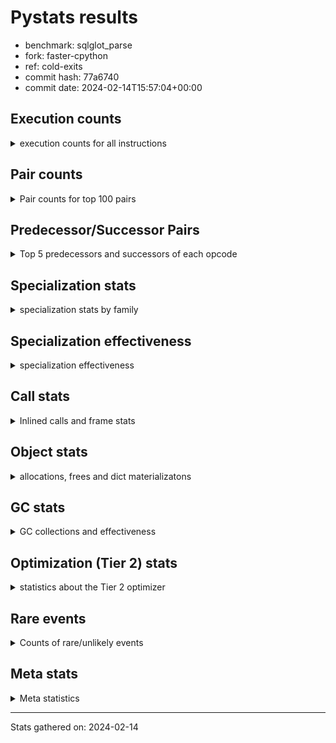 
# Pystats results

- benchmark: sqlglot_parse
- fork: faster-cpython
- ref: cold-exits
- commit hash: 77a6740
- commit date: 2024-02-14T15:57:04+00:00

## Execution counts

<details>
<summary> execution counts for all instructions </summary>

|Name | Count | Self | Cumulative | Miss ratio | 
|---|---:|---:|---:|---:|
| LOAD_FAST | 461,225,520 | 25.2% | 25.2% |  |
| LOAD_ATTR_SLOT | 259,665,080 | 14.2% | 39.4% | 0.3% |
| POP_JUMP_IF_FALSE | 90,501,340 | 5.0% | 44.4% |  |
| STORE_ATTR_SLOT | 86,048,740 | 4.7% | 49.1% | 5.5% |
| RESUME_CHECK | 74,671,060 | 4.1% | 53.2% | 0.0% |
| LOAD_ATTR_METHOD_NO_DICT | 51,329,660 | 2.8% | 56.0% |  |
| RETURN_CONST | 42,885,660 | 2.3% | 58.3% |  |
| POP_JUMP_IF_TRUE | 39,604,160 | 2.2% | 60.5% |  |
| CALL_PY_EXACT_ARGS | 38,807,980 | 2.1% | 62.6% | 2.6% |
| LOAD_CONST | 37,723,280 | 2.1% | 64.7% |  |
| STORE_FAST | 34,486,440 | 1.9% | 66.6% |  |
| RETURN_VALUE | 33,004,580 | 1.8% | 68.4% |  |
| LOAD_GLOBAL_MODULE | 32,546,260 | 1.8% | 70.2% | 0.0% |
| COPY | 31,928,800 | 1.7% | 71.9% |  |
| BINARY_OP_ADD_INT | 30,344,160 | 1.7% | 73.6% |  |
| COMPARE_OP_INT | 30,304,320 | 1.7% | 75.2% |  |
| SWAP | 29,461,240 | 1.6% | 76.8% |  |
| BINARY_SUBSCR_STR_INT | 27,066,100 | 1.5% | 78.3% |  |
| TO_BOOL_ALWAYS_TRUE | 25,505,740 | 1.4% | 79.7% | 6.3% |
| LOAD_ATTR | 23,587,220 | 1.3% | 81.0% |  |
| POP_TOP | 23,296,680 | 1.3% | 82.3% |  |
| ENTER_EXECUTOR | 22,067,600 | 1.2% | 83.5% |  |
| COMPARE_OP | 20,366,460 | 1.1% | 84.6% |  |
| TO_BOOL_NONE | 20,118,840 | 1.1% | 85.7% | 11.0% |
| LOAD_FAST_LOAD_FAST | 18,724,020 | 1.0% | 86.7% |  |
| CALL_PY_WITH_DEFAULTS | 18,708,000 | 1.0% | 87.8% |  |
| TO_BOOL_BOOL | 17,678,380 | 1.0% | 88.7% | 3.6% |
| LOAD_ATTR_NONDESCRIPTOR_NO_DICT | 16,901,440 | 0.9% | 89.6% |  |
| BINARY_OP_SUBTRACT_INT | 16,396,000 | 0.9% | 90.5% |  |
| LOAD_GLOBAL_BUILTIN | 14,234,720 | 0.8% | 91.3% | 0.0% |
| JUMP_FORWARD | 13,571,720 | 0.7% | 92.1% |  |
| INTERPRETER_EXIT | 11,939,020 | 0.7% | 92.7% |  |
| TO_BOOL_STR | 11,840,240 | 0.6% | 93.4% |  |
| CALL_METHOD_DESCRIPTOR_FAST | 9,209,180 | 0.5% | 93.9% |  |
| CONTAINS_OP | 9,016,640 | 0.5% | 94.4% |  |
| TO_BOOL_INT | 8,949,720 | 0.5% | 94.9% |  |
| LOAD_ATTR_INSTANCE_VALUE | 6,922,260 | 0.4% | 95.2% | 0.0% |
| CALL_BUILTIN_O | 6,860,800 | 0.4% | 95.6% |  |
| CALL_METHOD_DESCRIPTOR_NOARGS | 5,469,220 | 0.3% | 95.9% |  |
| NOP | 5,212,980 | 0.3% | 96.2% |  |
| GET_ITER | 4,978,060 | 0.3% | 96.5% |  |
| FOR_ITER | 4,953,660 | 0.3% | 96.7% |  |
| LOAD_DEREF | 4,935,920 | 0.3% | 97.0% |  |
| BINARY_SUBSCR_LIST_INT | 4,332,020 | 0.2% | 97.2% | 0.7% |
| STORE_FAST_STORE_FAST | 4,262,300 | 0.2% | 97.5% |  |
| UNPACK_SEQUENCE_TWO_TUPLE | 4,262,220 | 0.2% | 97.7% |  |
| PUSH_NULL | 4,024,960 | 0.2% | 97.9% |  |
| BINARY_SLICE | 3,573,760 | 0.2% | 98.1% |  |
| CALL_LIST_APPEND | 2,979,760 | 0.2% | 98.3% |  |
| CALL_ISINSTANCE | 2,940,580 | 0.2% | 98.4% |  |
| LOAD_ATTR_PROPERTY | 2,919,240 | 0.2% | 98.6% |  |
| LOAD_ATTR_MODULE | 2,119,460 | 0.1% | 98.7% |  |
| BUILD_TUPLE | 1,812,760 | 0.1% | 98.8% |  |
| LOAD_ATTR_METHOD_WITH_VALUES | 1,715,180 | 0.1% | 98.9% | 79.1% |
| COMPARE_OP_STR | 1,609,700 | 0.1% | 99.0% |  |
| CALL_KW | 1,607,680 | 0.1% | 99.1% |  |
| CALL | 1,529,040 | 0.1% | 99.2% |  |
| CALL_LEN | 1,515,580 | 0.1% | 99.3% |  |
| CALL_BUILTIN_FAST_WITH_KEYWORDS | 1,413,100 | 0.1% | 99.3% |  |
| POP_JUMP_IF_NOT_NONE | 1,382,740 | 0.1% | 99.4% |  |
| CALL_BOUND_METHOD_EXACT_ARGS | 1,337,160 | 0.1% | 99.5% | 71.0% |
| CALL_TYPE_1 | 1,208,280 | 0.1% | 99.6% |  |
| LOAD_ATTR_NONDESCRIPTOR_WITH_VALUES | 1,029,900 | 0.1% | 99.6% | 79.0% |
| CALL_FUNCTION_EX | 1,013,920 | 0.1% | 99.7% |  |
| DICT_MERGE | 1,013,760 | 0.1% | 99.7% |  |
| BUILD_MAP | 1,003,520 | 0.1% | 99.8% |  |
| MAKE_CELL | 839,680 | 0.0% | 99.8% |  |
| IS_OP | 604,160 | 0.0% | 99.9% |  |
| EXTENDED_ARG | 594,600 | 0.0% | 99.9% |  |
| BINARY_SUBSCR_DICT | 320,020 | 0.0% | 99.9% |  |
| POP_JUMP_IF_NONE | 297,920 | 0.0% | 99.9% |  |
| BUILD_LIST | 226,320 | 0.0% | 99.9% |  |
| STORE_DEREF | 174,080 | 0.0% | 99.9% |  |
| JUMP_BACKWARD | 161,640 | 0.0% | 100.0% |  |
| FOR_ITER_LIST | 154,380 | 0.0% | 100.0% |  |
| COPY_FREE_VARS | 82,000 | 0.0% | 100.0% |  |
| CALL_STR_1 | 71,640 | 0.0% | 100.0% |  |
| UNARY_NOT | 61,440 | 0.0% | 100.0% |  |
| LOAD_FAST_CHECK | 61,440 | 0.0% | 100.0% |  |
| CALL_BUILTIN_CLASS | 61,440 | 0.0% | 100.0% |  |
| TO_BOOL_LIST | 60,880 | 0.0% | 100.0% | 15.7% |
| BUILD_CONST_KEY_MAP | 51,200 | 0.0% | 100.0% |  |
| CALL_BUILTIN_FAST | 40,940 | 0.0% | 100.0% |  |
| CHECK_EXC_MATCH | 30,720 | 0.0% | 100.0% |  |
| POP_EXCEPT | 30,720 | 0.0% | 100.0% |  |
| PUSH_EXC_INFO | 30,720 | 0.0% | 100.0% |  |
| MAKE_FUNCTION | 20,480 | 0.0% | 100.0% |  |
| SET_FUNCTION_ATTRIBUTE | 20,480 | 0.0% | 100.0% |  |
| BINARY_SUBSCR_GETITEM | 20,460 | 0.0% | 100.0% |  |
| TO_BOOL | 16,880 | 0.0% | 100.0% |  |
| BINARY_SUBSCR | 11,280 | 0.0% | 100.0% |  |
| DICT_UPDATE | 10,240 | 0.0% | 100.0% |  |
| BINARY_OP_ADD_FLOAT | 10,220 | 0.0% | 100.0% | 0.6% |
| BINARY_OP_SUBTRACT_FLOAT | 10,220 | 0.0% | 100.0% |  |
| STORE_SUBSCR_DICT | 10,220 | 0.0% | 100.0% |  |
| LOAD_GLOBAL | 6,640 | 0.0% | 100.0% |  |
| BINARY_OP_INPLACE_ADD_UNICODE | 2,200 | 0.0% | 100.0% |  |
| RESUME | 2,040 | 0.0% | 100.0% | 205.9% |
| STORE_ATTR | 1,720 | 0.0% | 100.0% |  |
| BINARY_OP | 760 | 0.0% | 100.0% |  |
| FOR_ITER_RANGE | 460 | 0.0% | 100.0% |  |
| UNPACK_SEQUENCE | 160 | 0.0% | 100.0% |  |
| CALL_INTRINSIC_1 | 80 | 0.0% | 100.0% |  |
| LIST_EXTEND | 80 | 0.0% | 100.0% |  |
| STORE_SUBSCR | 40 | 0.0% | 100.0% |  |


</details>

## Pair counts

<details>
<summary> Pair counts for top 100 pairs </summary>

|Pair | Count | Self | Cumulative | 
|---|---:|---:|---:|
| LOAD_FAST LOAD_ATTR_SLOT | 212,122,060 | 11.6% | 11.6% |
| LOAD_ATTR_SLOT LOAD_FAST | 112,798,780 | 6.2% | 17.8% |
| STORE_ATTR_SLOT LOAD_FAST | 60,498,920 | 3.3% | 21.1% |
| POP_JUMP_IF_FALSE LOAD_FAST | 53,044,140 | 2.9% | 24.0% |
| RESUME_CHECK LOAD_FAST | 52,776,920 | 2.9% | 26.9% |
| LOAD_FAST STORE_ATTR_SLOT | 50,278,400 | 2.8% | 29.6% |
| CALL_PY_EXACT_ARGS RESUME_CHECK | 38,297,520 | 2.1% | 31.7% |
| LOAD_FAST LOAD_ATTR_METHOD_NO_DICT | 32,111,860 | 1.8% | 33.5% |
| LOAD_FAST COPY | 28,948,960 | 1.6% | 35.1% |
| BINARY_OP_ADD_INT SWAP | 28,907,920 | 1.6% | 36.6% |
| COPY LOAD_ATTR_SLOT | 28,907,840 | 1.6% | 38.2% |
| SWAP STORE_ATTR_SLOT | 28,907,840 | 1.6% | 39.8% |
| LOAD_FAST BINARY_OP_ADD_INT | 28,499,600 | 1.6% | 41.4% |
| POP_JUMP_IF_TRUE LOAD_FAST | 28,276,380 | 1.5% | 42.9% |
| LOAD_ATTR_SLOT COMPARE_OP_INT | 27,076,280 | 1.5% | 44.4% |
| BINARY_SUBSCR_STR_INT LOAD_FAST | 27,064,760 | 1.5% | 45.9% |
| STORE_FAST LOAD_FAST | 24,983,700 | 1.4% | 47.2% |
| LOAD_ATTR_METHOD_NO_DICT LOAD_FAST | 22,706,160 | 1.2% | 48.5% |
| LOAD_GLOBAL_MODULE LOAD_ATTR | 21,423,340 | 1.2% | 49.7% |
| RETURN_CONST POP_TOP | 21,176,560 | 1.2% | 50.8% |
| COMPARE_OP POP_JUMP_IF_FALSE | 20,338,140 | 1.1% | 51.9% |
| LOAD_ATTR_SLOT LOAD_CONST | 18,854,100 | 1.0% | 53.0% |
| CALL_PY_WITH_DEFAULTS RESUME_CHECK | 18,708,000 | 1.0% | 54.0% |
| POP_JUMP_IF_FALSE RETURN_CONST | 18,626,920 | 1.0% | 55.0% |
| STORE_ATTR_SLOT RETURN_CONST | 18,012,280 | 1.0% | 56.0% |
| LOAD_ATTR_SLOT LOAD_ATTR_SLOT | 17,832,400 | 1.0% | 57.0% |
| LOAD_ATTR_SLOT TO_BOOL_ALWAYS_TRUE | 17,543,660 | 1.0% | 57.9% |
| TO_BOOL_ALWAYS_TRUE POP_JUMP_IF_TRUE | 16,528,860 | 0.9% | 58.8% |
| TO_BOOL_NONE POP_JUMP_IF_FALSE | 16,216,420 | 0.9% | 59.7% |
| COMPARE_OP_INT POP_JUMP_IF_FALSE | 15,109,300 | 0.8% | 60.5% |
| LOAD_CONST BINARY_OP_SUBTRACT_INT | 14,972,580 | 0.8% | 61.4% |
| LOAD_FAST LOAD_ATTR_NONDESCRIPTOR_NO_DICT | 14,962,420 | 0.8% | 62.2% |
| ENTER_EXECUTOR CALL_PY_WITH_DEFAULTS | 14,823,780 | 0.8% | 63.0% |
| RETURN_CONST TO_BOOL_NONE | 13,989,340 | 0.8% | 63.8% |
| LOAD_GLOBAL_BUILTIN LOAD_FAST | 13,620,880 | 0.7% | 64.5% |
| LOAD_ATTR_METHOD_NO_DICT LOAD_GLOBAL_MODULE | 13,595,980 | 0.7% | 65.2% |
| COMPARE_OP_INT LOAD_FAST | 13,537,500 | 0.7% | 66.0% |
| BINARY_OP_SUBTRACT_INT BINARY_SUBSCR_STR_INT | 13,537,480 | 0.7% | 66.7% |
| LOAD_ATTR_SLOT BINARY_SUBSCR_STR_INT | 13,527,240 | 0.7% | 67.5% |
| POP_TOP LOAD_FAST | 12,421,400 | 0.7% | 68.1% |
| CACHE RESUME_CHECK | 11,938,760 | 0.7% | 68.8% |
| LOAD_FAST COMPARE_OP | 11,366,480 | 0.6% | 69.4% |
| LOAD_ATTR CALL_PY_EXACT_ARGS | 10,769,420 | 0.6% | 70.0% |
| TO_BOOL_STR POP_JUMP_IF_TRUE | 10,434,800 | 0.6% | 70.6% |
| LOAD_FAST LOAD_GLOBAL_MODULE | 9,955,980 | 0.5% | 71.1% |
| TO_BOOL_BOOL POP_JUMP_IF_TRUE | 9,165,920 | 0.5% | 71.6% |
| LOAD_ATTR_SLOT TO_BOOL_BOOL | 9,164,880 | 0.5% | 72.1% |
| CALL_METHOD_DESCRIPTOR_FAST STORE_FAST | 9,126,360 | 0.5% | 72.6% |
| LOAD_ATTR_NONDESCRIPTOR_NO_DICT LOAD_ATTR_METHOD_NO_DICT | 9,042,360 | 0.5% | 73.1% |
| LOAD_ATTR_SLOT CALL_METHOD_DESCRIPTOR_FAST | 9,021,360 | 0.5% | 73.6% |
| CONTAINS_OP POP_JUMP_IF_FALSE | 8,993,860 | 0.5% | 74.1% |
| LOAD_ATTR COMPARE_OP | 8,991,900 | 0.5% | 74.6% |
| LOAD_FAST CALL_PY_EXACT_ARGS | 8,981,520 | 0.5% | 75.1% |
| LOAD_ATTR_SLOT TO_BOOL_INT | 8,949,680 | 0.5% | 75.6% |
| TO_BOOL_ALWAYS_TRUE POP_JUMP_IF_FALSE | 8,946,440 | 0.5% | 76.1% |
| TO_BOOL_INT POP_JUMP_IF_FALSE | 8,939,500 | 0.5% | 76.6% |
| LOAD_ATTR_SLOT TO_BOOL_STR | 8,939,480 | 0.5% | 77.1% |
| POP_JUMP_IF_TRUE ENTER_EXECUTOR | 8,937,740 | 0.5% | 77.5% |
| RETURN_VALUE INTERPRETER_EXIT | 8,867,020 | 0.5% | 78.0% |
| TO_BOOL_BOOL POP_JUMP_IF_FALSE | 8,326,440 | 0.5% | 78.5% |
| RESUME_CHECK LOAD_GLOBAL_BUILTIN | 8,038,200 | 0.4% | 78.9% |
| JUMP_FORWARD LOAD_FAST | 7,949,960 | 0.4% | 79.4% |
| LOAD_FAST TO_BOOL_ALWAYS_TRUE | 7,804,900 | 0.4% | 79.8% |
| RETURN_VALUE STORE_FAST | 7,669,740 | 0.4% | 80.2% |
| RETURN_VALUE RETURN_VALUE | 7,639,120 | 0.4% | 80.6% |
| POP_JUMP_IF_FALSE JUMP_FORWARD | 7,118,360 | 0.4% | 81.0% |
| LOAD_FAST LOAD_ATTR_INSTANCE_VALUE | 6,922,240 | 0.4% | 81.4% |
| LOAD_ATTR_METHOD_NO_DICT CALL_PY_EXACT_ARGS | 6,869,780 | 0.4% | 81.8% |
| CALL_BUILTIN_O RETURN_VALUE | 6,860,800 | 0.4% | 82.1% |
| LOAD_ATTR_INSTANCE_VALUE CALL_BUILTIN_O | 6,860,800 | 0.4% | 82.5% |
| LOAD_CONST LOAD_FAST | 6,656,280 | 0.4% | 82.9% |
| LOAD_FAST RETURN_VALUE | 5,939,280 | 0.3% | 83.2% |
| LOAD_CONST STORE_FAST | 5,921,060 | 0.3% | 83.5% |
| LOAD_FAST_LOAD_FAST STORE_ATTR_SLOT | 5,913,160 | 0.3% | 83.9% |
| LOAD_FAST CONTAINS_OP | 5,509,120 | 0.3% | 84.2% |
| LOAD_ATTR_METHOD_NO_DICT CALL_METHOD_DESCRIPTOR_NOARGS | 5,469,020 | 0.3% | 84.5% |
| GET_ITER FOR_ITER | 4,946,360 | 0.3% | 84.7% |
| LOAD_DEREF LOAD_ATTR_METHOD_NO_DICT | 4,739,200 | 0.3% | 85.0% |
| LOAD_FAST TO_BOOL_NONE | 4,473,860 | 0.2% | 85.2% |
| STORE_FAST LOAD_CONST | 4,405,000 | 0.2% | 85.5% |
| RETURN_VALUE LOAD_FAST | 4,383,320 | 0.2% | 85.7% |
| RESUME_CHECK LOAD_GLOBAL_MODULE | 4,341,600 | 0.2% | 85.9% |
| LOAD_FAST_LOAD_FAST BINARY_SUBSCR_LIST_INT | 4,321,160 | 0.2% | 86.2% |
| RESUME_CHECK NOP | 4,301,500 | 0.2% | 86.4% |
| NOP LOAD_FAST_LOAD_FAST | 4,300,800 | 0.2% | 86.7% |
| LOAD_GLOBAL_MODULE LOAD_FAST | 4,300,760 | 0.2% | 86.9% |
| BINARY_SUBSCR_LIST_INT RETURN_VALUE | 4,280,280 | 0.2% | 87.1% |
| LOAD_ATTR_NONDESCRIPTOR_NO_DICT CALL_PY_EXACT_ARGS | 4,269,440 | 0.2% | 87.4% |
| UNPACK_SEQUENCE_TWO_TUPLE STORE_FAST_STORE_FAST | 4,262,220 | 0.2% | 87.6% |
| POP_TOP JUMP_FORWARD | 4,126,720 | 0.2% | 87.8% |
| JUMP_FORWARD ENTER_EXECUTOR | 4,105,900 | 0.2% | 88.0% |
| BINARY_SLICE RETURN_VALUE | 3,573,760 | 0.2% | 88.2% |
| LOAD_ATTR_SLOT BINARY_SLICE | 3,573,740 | 0.2% | 88.4% |
| POP_TOP RETURN_CONST | 3,471,360 | 0.2% | 88.6% |
| TO_BOOL_NONE POP_JUMP_IF_TRUE | 3,420,500 | 0.2% | 88.8% |
| LOAD_CONST COMPARE_OP_INT | 3,186,700 | 0.2% | 89.0% |
| LOAD_FAST PUSH_NULL | 3,092,480 | 0.2% | 89.2% |
| RETURN_CONST INTERPRETER_EXIT | 3,072,000 | 0.2% | 89.3% |
| RESUME_CHECK LOAD_FAST_LOAD_FAST | 3,021,340 | 0.2% | 89.5% |
| LOAD_ATTR_SLOT LOAD_ATTR_METHOD_NO_DICT | 2,962,300 | 0.2% | 89.6% |


</details>

## Predecessor/Successor Pairs

<details>
<summary> Top 5 predecessors and successors of each opcode </summary>

### BINARY_SLICE

<details>
<summary> Successors and predecessors for BINARY_SLICE </summary>

|Predecessors | Count | Percentage | 
|---|---:|---:|
| LOAD_ATTR_SLOT | 3,573,740 | 100.0% |
| LOAD_ATTR | 20 | 0.0% |

|Successors | Count | Percentage | 
|---|---:|---:|
| RETURN_VALUE | 3,573,760 | 100.0% |


</details>

### CACHE

<details>
<summary> Successors and predecessors for CACHE </summary>

|Successors | Count | Percentage | 
|---|---:|---:|
| RESUME_CHECK | 11,938,760 | 100.0% |
| RESUME | 260 | 0.0% |


</details>

### BINARY_OP_INPLACE_ADD_UNICODE

<details>
<summary> Successors and predecessors for BINARY_OP_INPLACE_ADD_UNICODE </summary>

|Predecessors | Count | Percentage | 
|---|---:|---:|
| LOAD_FAST_LOAD_FAST | 1,220 | 55.5% |
| ENTER_EXECUTOR | 580 | 26.4% |
| LOAD_ATTR_SLOT | 340 | 15.5% |
| BINARY_OP | 40 | 1.8% |
| JUMP_BACKWARD | 20 | 0.9% |

|Successors | Count | Percentage | 
|---|---:|---:|
| LOAD_FAST | 2,200 | 100.0% |


</details>

### BINARY_SUBSCR

<details>
<summary> Successors and predecessors for BINARY_SUBSCR </summary>

|Predecessors | Count | Percentage | 
|---|---:|---:|
| LOAD_CONST | 10,600 | 94.0% |
| BINARY_SUBSCR | 160 | 1.4% |
| LOAD_FAST_LOAD_FAST | 160 | 1.4% |
| LOAD_ATTR | 80 | 0.7% |
| LOAD_FAST | 80 | 0.7% |

|Successors | Count | Percentage | 
|---|---:|---:|
| LOAD_ATTR_METHOD_NO_DICT | 10,520 | 93.3% |
| BINARY_SUBSCR | 160 | 1.4% |
| BINARY_SUBSCR_DICT | 120 | 1.1% |
| BINARY_SUBSCR_LIST_INT | 80 | 0.7% |
| RETURN_VALUE | 60 | 0.5% |


</details>

### CHECK_EXC_MATCH

<details>
<summary> Successors and predecessors for CHECK_EXC_MATCH </summary>

|Predecessors | Count | Percentage | 
|---|---:|---:|
| LOAD_GLOBAL_BUILTIN | 30,700 | 99.9% |
| LOAD_GLOBAL | 20 | 0.1% |

|Successors | Count | Percentage | 
|---|---:|---:|
| POP_JUMP_IF_FALSE | 30,720 | 100.0% |


</details>

### GET_ITER

<details>
<summary> Successors and predecessors for GET_ITER </summary>

|Predecessors | Count | Percentage | 
|---|---:|---:|
| CALL_METHOD_DESCRIPTOR_NOARGS | 2,570,220 | 51.6% |
| LOAD_FAST | 1,414,460 | 28.4% |
| LOAD_ATTR_SLOT | 982,980 | 19.7% |
| CALL_BUILTIN_CLASS | 10,280 | 0.2% |
| CALL | 60 | 0.0% |

|Successors | Count | Percentage | 
|---|---:|---:|
| FOR_ITER | 4,946,360 | 99.4% |
| FOR_ITER_LIST | 31,640 | 0.6% |
| FOR_ITER_RANGE | 60 | 0.0% |


</details>

### INTERPRETER_EXIT

<details>
<summary> Successors and predecessors for INTERPRETER_EXIT </summary>

|Predecessors | Count | Percentage | 
|---|---:|---:|
| RETURN_VALUE | 8,867,020 | 74.3% |
| RETURN_CONST | 3,072,000 | 25.7% |


</details>

### MAKE_FUNCTION

<details>
<summary> Successors and predecessors for MAKE_FUNCTION </summary>

|Predecessors | Count | Percentage | 
|---|---:|---:|
| LOAD_CONST | 20,480 | 100.0% |

|Successors | Count | Percentage | 
|---|---:|---:|
| SET_FUNCTION_ATTRIBUTE | 20,480 | 100.0% |


</details>

### NOP

<details>
<summary> Successors and predecessors for NOP </summary>

|Predecessors | Count | Percentage | 
|---|---:|---:|
| RESUME_CHECK | 4,301,500 | 82.5% |
| POP_JUMP_IF_FALSE | 481,280 | 9.2% |
| STORE_FAST | 430,080 | 8.3% |
| POP_TOP | 80 | 0.0% |
| RESUME | 40 | 0.0% |

|Successors | Count | Percentage | 
|---|---:|---:|
| LOAD_FAST_LOAD_FAST | 4,300,800 | 82.5% |
| LOAD_FAST | 912,100 | 17.5% |
| LOAD_DEREF | 80 | 0.0% |


</details>

### POP_EXCEPT

<details>
<summary> Successors and predecessors for POP_EXCEPT </summary>

|Predecessors | Count | Percentage | 
|---|---:|---:|
| POP_TOP | 30,720 | 100.0% |

|Successors | Count | Percentage | 
|---|---:|---:|
| RETURN_CONST | 30,720 | 100.0% |


</details>

### POP_TOP

<details>
<summary> Successors and predecessors for POP_TOP </summary>

|Predecessors | Count | Percentage | 
|---|---:|---:|
| RETURN_CONST | 21,176,560 | 90.9% |
| POP_JUMP_IF_TRUE | 1,064,960 | 4.6% |
| SWAP | 553,240 | 2.4% |
| POP_JUMP_IF_FALSE | 481,280 | 2.1% |
| RETURN_VALUE | 20,480 | 0.1% |

|Successors | Count | Percentage | 
|---|---:|---:|
| LOAD_FAST | 12,421,400 | 53.3% |
| JUMP_FORWARD | 4,126,720 | 17.7% |
| RETURN_CONST | 3,471,360 | 14.9% |
| LOAD_CONST | 1,607,680 | 6.9% |
| RETURN_VALUE | 553,240 | 2.4% |


</details>

### PUSH_EXC_INFO

<details>
<summary> Successors and predecessors for PUSH_EXC_INFO </summary>

|Predecessors | Count | Percentage | 
|---|---:|---:|
| BINARY_SUBSCR_LIST_INT | 30,720 | 100.0% |

|Successors | Count | Percentage | 
|---|---:|---:|
| LOAD_GLOBAL_BUILTIN | 30,680 | 99.9% |
| LOAD_GLOBAL | 40 | 0.1% |


</details>

### PUSH_NULL

<details>
<summary> Successors and predecessors for PUSH_NULL </summary>

|Predecessors | Count | Percentage | 
|---|---:|---:|
| LOAD_FAST | 3,092,480 | 76.8% |
| LOAD_ATTR_MODULE | 584,020 | 14.5% |
| LOAD_FAST_LOAD_FAST | 204,800 | 5.1% |
| BINARY_SUBSCR_DICT | 71,660 | 1.8% |
| LOAD_ATTR | 51,360 | 1.3% |

|Successors | Count | Percentage | 
|---|---:|---:|
| CALL_BOUND_METHOD_EXACT_ARGS | 1,227,140 | 30.5% |
| CALL_PY_EXACT_ARGS | 1,024,820 | 25.5% |
| LOAD_CONST | 983,040 | 24.4% |
| LOAD_FAST | 583,840 | 14.5% |
| LOAD_FAST_LOAD_FAST | 71,680 | 1.8% |


</details>

### RETURN_VALUE

<details>
<summary> Successors and predecessors for RETURN_VALUE </summary>

|Predecessors | Count | Percentage | 
|---|---:|---:|
| RETURN_VALUE | 7,639,120 | 23.1% |
| CALL_BUILTIN_O | 6,860,800 | 20.8% |
| LOAD_FAST | 5,939,280 | 18.0% |
| BINARY_SUBSCR_LIST_INT | 4,280,280 | 13.0% |
| BINARY_SLICE | 3,573,760 | 10.8% |

|Successors | Count | Percentage | 
|---|---:|---:|
| INTERPRETER_EXIT | 8,867,020 | 26.9% |
| STORE_FAST | 7,669,740 | 23.2% |
| RETURN_VALUE | 7,639,120 | 23.1% |
| LOAD_FAST | 4,383,320 | 13.3% |
| UNPACK_SEQUENCE_TWO_TUPLE | 1,679,560 | 5.1% |


</details>

### STORE_SUBSCR

<details>
<summary> Successors and predecessors for STORE_SUBSCR </summary>

|Predecessors | Count | Percentage | 
|---|---:|---:|
| LOAD_FAST_LOAD_FAST | 40 | 100.0% |

|Successors | Count | Percentage | 
|---|---:|---:|
| LOAD_FAST | 20 | 50.0% |
| STORE_SUBSCR_DICT | 20 | 50.0% |


</details>

### TO_BOOL

<details>
<summary> Successors and predecessors for TO_BOOL </summary>

|Predecessors | Count | Percentage | 
|---|---:|---:|
| LOAD_FAST | 11,760 | 69.7% |
| RETURN_CONST | 2,880 | 17.1% |
| COPY | 840 | 5.0% |
| LOAD_ATTR | 380 | 2.3% |
| LOAD_ATTR_SLOT | 300 | 1.8% |

|Successors | Count | Percentage | 
|---|---:|---:|
| POP_JUMP_IF_FALSE | 12,360 | 73.2% |
| TO_BOOL_NONE | 2,020 | 12.0% |
| POP_JUMP_IF_TRUE | 1,000 | 5.9% |
| TO_BOOL_BOOL | 820 | 4.9% |
| TO_BOOL_ALWAYS_TRUE | 180 | 1.1% |


</details>

### UNARY_NOT

<details>
<summary> Successors and predecessors for UNARY_NOT </summary>

|Predecessors | Count | Percentage | 
|---|---:|---:|
| TO_BOOL_BOOL | 61,420 | 100.0% |
| TO_BOOL | 20 | 0.0% |

|Successors | Count | Percentage | 
|---|---:|---:|
| COPY | 61,440 | 100.0% |


</details>

### BINARY_OP

<details>
<summary> Successors and predecessors for BINARY_OP </summary>

|Predecessors | Count | Percentage | 
|---|---:|---:|
| LOAD_CONST | 360 | 47.4% |
| LOAD_FAST | 200 | 26.3% |
| LOAD_ATTR | 40 | 5.3% |
| LOAD_FAST_LOAD_FAST | 40 | 5.3% |
| LOAD_ATTR_SLOT | 40 | 5.3% |

|Successors | Count | Percentage | 
|---|---:|---:|
| BINARY_OP_ADD_INT | 160 | 21.1% |
| BINARY_OP_SUBTRACT_INT | 140 | 18.4% |
| STORE_FAST | 120 | 15.8% |
| CALL | 80 | 10.5% |
| SWAP | 80 | 10.5% |


</details>

### BUILD_CONST_KEY_MAP

<details>
<summary> Successors and predecessors for BUILD_CONST_KEY_MAP </summary>

|Predecessors | Count | Percentage | 
|---|---:|---:|
| LOAD_CONST | 51,200 | 100.0% |

|Successors | Count | Percentage | 
|---|---:|---:|
| DICT_MERGE | 20,480 | 40.0% |
| LOAD_DEREF | 20,480 | 40.0% |
| LOAD_FAST | 10,240 | 20.0% |


</details>

### BUILD_LIST

<details>
<summary> Successors and predecessors for BUILD_LIST </summary>

|Predecessors | Count | Percentage | 
|---|---:|---:|
| LOAD_FAST | 113,680 | 50.2% |
| STORE_ATTR_SLOT | 71,620 | 31.6% |
| BUILD_LIST | 20,480 | 9.0% |
| RETURN_VALUE | 10,240 | 4.5% |
| ENTER_EXECUTOR | 9,900 | 4.4% |

|Successors | Count | Percentage | 
|---|---:|---:|
| JUMP_FORWARD | 112,640 | 49.8% |
| LOAD_FAST | 71,680 | 31.7% |
| BUILD_LIST | 20,480 | 9.0% |
| STORE_FAST | 20,480 | 9.0% |
| COMPARE_OP | 960 | 0.4% |


</details>

### BUILD_MAP

<details>
<summary> Successors and predecessors for BUILD_MAP </summary>

|Predecessors | Count | Percentage | 
|---|---:|---:|
| LOAD_CONST | 983,040 | 98.0% |
| BUILD_TUPLE | 10,240 | 1.0% |
| STORE_FAST | 10,240 | 1.0% |

|Successors | Count | Percentage | 
|---|---:|---:|
| LOAD_FAST | 993,280 | 99.0% |
| STORE_FAST | 10,240 | 1.0% |


</details>

### BUILD_TUPLE

<details>
<summary> Successors and predecessors for BUILD_TUPLE </summary>

|Predecessors | Count | Percentage | 
|---|---:|---:|
| LOAD_FAST | 1,689,880 | 93.2% |
| LOAD_GLOBAL_MODULE | 81,900 | 4.5% |
| POP_JUMP_IF_FALSE | 20,480 | 1.1% |
| LOAD_ATTR_MODULE | 20,460 | 1.1% |
| LOAD_ATTR | 20 | 0.0% |

|Successors | Count | Percentage | 
|---|---:|---:|
| RETURN_VALUE | 1,126,400 | 62.1% |
| SWAP | 553,240 | 30.5% |
| CALL_ISINSTANCE | 81,880 | 4.5% |
| LOAD_CONST | 20,480 | 1.1% |
| LOAD_FAST | 20,480 | 1.1% |


</details>

### CALL

<details>
<summary> Successors and predecessors for CALL </summary>

|Predecessors | Count | Percentage | 
|---|---:|---:|
| LOAD_ATTR_SLOT | 1,352,460 | 88.5% |
| ENTER_EXECUTOR | 131,820 | 8.6% |
| PUSH_NULL | 21,800 | 1.4% |
| LOAD_GLOBAL_MODULE | 10,260 | 0.7% |
| LOAD_ATTR | 5,460 | 0.4% |

|Successors | Count | Percentage | 
|---|---:|---:|
| CALL_LIST_APPEND | 1,413,160 | 92.4% |
| TO_BOOL_BOOL | 61,400 | 4.0% |
| STORE_FAST | 20,700 | 1.4% |
| RESUME_CHECK | 13,640 | 0.9% |
| LOAD_FAST | 10,280 | 0.7% |


</details>

### CALL_FUNCTION_EX

<details>
<summary> Successors and predecessors for CALL_FUNCTION_EX </summary>

|Predecessors | Count | Percentage | 
|---|---:|---:|
| DICT_MERGE | 1,013,760 | 100.0% |
| CALL_INTRINSIC_1 | 80 | 0.0% |
| LOAD_FAST | 80 | 0.0% |

|Successors | Count | Percentage | 
|---|---:|---:|
| STORE_FAST | 983,040 | 97.0% |
| RETURN_VALUE | 20,480 | 2.0% |
| LOAD_ATTR_METHOD_NO_DICT | 10,200 | 1.0% |
| COPY_FREE_VARS | 80 | 0.0% |
| RESUME_CHECK | 60 | 0.0% |


</details>

### CALL_INTRINSIC_1

<details>
<summary> Successors and predecessors for CALL_INTRINSIC_1 </summary>

|Predecessors | Count | Percentage | 
|---|---:|---:|
| LIST_EXTEND | 80 | 100.0% |

|Successors | Count | Percentage | 
|---|---:|---:|
| CALL_FUNCTION_EX | 80 | 100.0% |


</details>

### CALL_KW

<details>
<summary> Successors and predecessors for CALL_KW </summary>

|Predecessors | Count | Percentage | 
|---|---:|---:|
| LOAD_CONST | 1,607,680 | 100.0% |

|Successors | Count | Percentage | 
|---|---:|---:|
| RESUME_CHECK | 962,500 | 59.9% |
| RETURN_VALUE | 645,120 | 40.1% |
| RESUME | 60 | 0.0% |


</details>

### COMPARE_OP

<details>
<summary> Successors and predecessors for COMPARE_OP </summary>

|Predecessors | Count | Percentage | 
|---|---:|---:|
| LOAD_FAST | 11,366,480 | 55.8% |
| LOAD_ATTR | 8,991,900 | 44.2% |
| COMPARE_OP | 6,400 | 0.0% |
| BUILD_LIST | 960 | 0.0% |
| LOAD_CONST | 400 | 0.0% |

|Successors | Count | Percentage | 
|---|---:|---:|
| POP_JUMP_IF_FALSE | 20,338,140 | 99.9% |
| STORE_FAST | 20,480 | 0.1% |
| COMPARE_OP | 6,400 | 0.0% |
| POP_JUMP_IF_TRUE | 960 | 0.0% |
| COMPARE_OP_INT | 280 | 0.0% |


</details>

### CONTAINS_OP

<details>
<summary> Successors and predecessors for CONTAINS_OP </summary>

|Predecessors | Count | Percentage | 
|---|---:|---:|
| LOAD_FAST | 5,509,120 | 61.1% |
| LOAD_ATTR_NONDESCRIPTOR_NO_DICT | 2,092,920 | 23.2% |
| LOAD_FAST_LOAD_FAST | 1,403,200 | 15.6% |
| LOAD_CONST | 10,240 | 0.1% |
| LOAD_ATTR_NONDESCRIPTOR_WITH_VALUES | 920 | 0.0% |

|Successors | Count | Percentage | 
|---|---:|---:|
| POP_JUMP_IF_FALSE | 8,993,860 | 99.7% |
| STORE_FAST | 21,840 | 0.2% |
| POP_JUMP_IF_TRUE | 940 | 0.0% |


</details>

### COPY

<details>
<summary> Successors and predecessors for COPY </summary>

|Predecessors | Count | Percentage | 
|---|---:|---:|
| LOAD_FAST | 28,948,960 | 90.7% |
| RETURN_CONST | 1,607,680 | 5.0% |
| IS_OP | 604,160 | 1.9% |
| CALL_ISINSTANCE | 522,200 | 1.6% |
| RETURN_VALUE | 184,320 | 0.6% |

|Successors | Count | Percentage | 
|---|---:|---:|
| LOAD_ATTR_SLOT | 28,907,840 | 90.5% |
| TO_BOOL_BOOL | 1,576,060 | 4.9% |
| TO_BOOL_NONE | 1,266,240 | 4.0% |
| TO_BOOL_ALWAYS_TRUE | 126,540 | 0.4% |
| TO_BOOL_LIST | 40,920 | 0.1% |


</details>

### COPY_FREE_VARS

<details>
<summary> Successors and predecessors for COPY_FREE_VARS </summary>

|Predecessors | Count | Percentage | 
|---|---:|---:|
| CALL_PY_EXACT_ARGS | 50,360 | 61.4% |
| CALL_BOUND_METHOD_EXACT_ARGS | 31,520 | 38.4% |
| CALL_FUNCTION_EX | 80 | 0.1% |
| CALL | 40 | 0.0% |

|Successors | Count | Percentage | 
|---|---:|---:|
| RESUME_CHECK | 81,960 | 100.0% |
| RESUME | 40 | 0.0% |


</details>

### DICT_MERGE

<details>
<summary> Successors and predecessors for DICT_MERGE </summary>

|Predecessors | Count | Percentage | 
|---|---:|---:|
| LOAD_FAST | 983,040 | 97.0% |
| BUILD_CONST_KEY_MAP | 20,480 | 2.0% |
| DICT_UPDATE | 10,240 | 1.0% |

|Successors | Count | Percentage | 
|---|---:|---:|
| CALL_FUNCTION_EX | 1,013,760 | 100.0% |


</details>

### DICT_UPDATE

<details>
<summary> Successors and predecessors for DICT_UPDATE </summary>

|Predecessors | Count | Percentage | 
|---|---:|---:|
| LOAD_FAST | 10,240 | 100.0% |

|Successors | Count | Percentage | 
|---|---:|---:|
| DICT_MERGE | 10,240 | 100.0% |


</details>

### ENTER_EXECUTOR

<details>
<summary> Successors and predecessors for ENTER_EXECUTOR </summary>

|Predecessors | Count | Percentage | 
|---|---:|---:|
| POP_JUMP_IF_TRUE | 8,937,740 | 40.5% |
| JUMP_FORWARD | 4,105,900 | 18.6% |
| POP_JUMP_IF_FALSE | 2,447,900 | 11.1% |
| COMPARE_OP_INT | 1,657,520 | 7.5% |
| CALL_LIST_APPEND | 1,402,540 | 6.4% |

|Successors | Count | Percentage | 
|---|---:|---:|
| CALL_PY_WITH_DEFAULTS | 14,823,780 | 67.2% |
| LOAD_FAST | 1,926,820 | 8.7% |
| RETURN_CONST | 1,626,420 | 7.4% |
| CALL_LIST_APPEND | 1,392,300 | 6.3% |
| LOAD_CONST | 1,105,580 | 5.0% |


</details>

### EXTENDED_ARG

<details>
<summary> Successors and predecessors for EXTENDED_ARG </summary>

|Predecessors | Count | Percentage | 
|---|---:|---:|
| TO_BOOL_NONE | 440,380 | 74.1% |
| TO_BOOL_BOOL | 112,500 | 18.9% |
| STORE_FAST | 30,720 | 5.2% |
| TO_BOOL_INT | 10,220 | 1.7% |
| POP_TOP | 340 | 0.1% |

|Successors | Count | Percentage | 
|---|---:|---:|
| POP_JUMP_IF_FALSE | 552,960 | 93.0% |
| JUMP_FORWARD | 30,720 | 5.2% |
| POP_JUMP_IF_TRUE | 10,240 | 1.7% |
| JUMP_BACKWARD | 680 | 0.1% |


</details>

### FOR_ITER

<details>
<summary> Successors and predecessors for FOR_ITER </summary>

|Predecessors | Count | Percentage | 
|---|---:|---:|
| GET_ITER | 4,946,360 | 99.9% |
| JUMP_BACKWARD | 5,220 | 0.1% |
| FOR_ITER | 2,080 | 0.0% |

|Successors | Count | Percentage | 
|---|---:|---:|
| UNPACK_SEQUENCE_TWO_TUPLE | 2,582,580 | 52.1% |
| STORE_FAST | 2,365,940 | 47.8% |
| FOR_ITER | 2,080 | 0.0% |
| RETURN_CONST | 1,660 | 0.0% |
| LOAD_FAST | 580 | 0.0% |


</details>

### IS_OP

<details>
<summary> Successors and predecessors for IS_OP </summary>

|Predecessors | Count | Percentage | 
|---|---:|---:|
| CALL_TYPE_1 | 604,140 | 100.0% |
| CALL | 20 | 0.0% |

|Successors | Count | Percentage | 
|---|---:|---:|
| COPY | 604,160 | 100.0% |


</details>

### JUMP_BACKWARD

<details>
<summary> Successors and predecessors for JUMP_BACKWARD </summary>

|Predecessors | Count | Percentage | 
|---|---:|---:|
| POP_JUMP_IF_FALSE | 154,240 | 95.4% |
| POP_JUMP_IF_TRUE | 2,920 | 1.8% |
| STORE_ATTR_SLOT | 1,300 | 0.8% |
| STORE_FAST | 1,020 | 0.6% |
| EXTENDED_ARG | 680 | 0.4% |

|Successors | Count | Percentage | 
|---|---:|---:|
| LOAD_FAST | 154,900 | 95.8% |
| FOR_ITER | 5,220 | 3.2% |
| FOR_ITER_LIST | 960 | 0.6% |
| FOR_ITER_RANGE | 300 | 0.2% |
| RETURN_CONST | 40 | 0.0% |


</details>

### JUMP_FORWARD

<details>
<summary> Successors and predecessors for JUMP_FORWARD </summary>

|Predecessors | Count | Percentage | 
|---|---:|---:|
| POP_JUMP_IF_FALSE | 7,118,360 | 52.4% |
| POP_TOP | 4,126,720 | 30.4% |
| RETURN_VALUE | 1,351,660 | 10.0% |
| STORE_ATTR_SLOT | 409,580 | 3.0% |
| STORE_FAST | 400,920 | 3.0% |

|Successors | Count | Percentage | 
|---|---:|---:|
| LOAD_FAST | 7,949,960 | 58.6% |
| ENTER_EXECUTOR | 4,105,900 | 30.3% |
| STORE_FAST | 1,464,320 | 10.8% |
| LOAD_DEREF | 30,720 | 0.2% |
| CALL_PY_EXACT_ARGS | 20,460 | 0.2% |


</details>

### LIST_EXTEND

<details>
<summary> Successors and predecessors for LIST_EXTEND </summary>

|Predecessors | Count | Percentage | 
|---|---:|---:|
| LOAD_DEREF | 80 | 100.0% |

|Successors | Count | Percentage | 
|---|---:|---:|
| CALL_INTRINSIC_1 | 80 | 100.0% |


</details>

### LOAD_ATTR

<details>
<summary> Successors and predecessors for LOAD_ATTR </summary>

|Predecessors | Count | Percentage | 
|---|---:|---:|
| LOAD_GLOBAL_MODULE | 21,423,340 | 90.8% |
| LOAD_FAST | 2,019,000 | 8.6% |
| LOAD_ATTR_MODULE | 92,100 | 0.4% |
| LOAD_ATTR | 26,180 | 0.1% |
| LOAD_DEREF | 22,400 | 0.1% |

|Successors | Count | Percentage | 
|---|---:|---:|
| CALL_PY_EXACT_ARGS | 10,769,420 | 45.7% |
| COMPARE_OP | 8,991,900 | 38.1% |
| LOAD_FAST | 1,896,700 | 8.0% |
| LOAD_GLOBAL_MODULE | 900,920 | 3.8% |
| CALL_PY_WITH_DEFAULTS | 849,800 | 3.6% |


</details>

### LOAD_CONST

<details>
<summary> Successors and predecessors for LOAD_CONST </summary>

|Predecessors | Count | Percentage | 
|---|---:|---:|
| LOAD_ATTR_SLOT | 18,854,100 | 50.0% |
| STORE_FAST | 4,405,000 | 11.7% |
| LOAD_FAST | 2,338,380 | 6.2% |
| POP_JUMP_IF_FALSE | 2,233,060 | 5.9% |
| STORE_ATTR_SLOT | 1,791,900 | 4.8% |

|Successors | Count | Percentage | 
|---|---:|---:|
| BINARY_OP_SUBTRACT_INT | 14,972,580 | 39.7% |
| LOAD_FAST | 6,656,280 | 17.6% |
| STORE_FAST | 5,921,060 | 15.7% |
| COMPARE_OP_INT | 3,186,700 | 8.4% |
| BINARY_OP_ADD_INT | 1,844,400 | 4.9% |


</details>

### LOAD_DEREF

<details>
<summary> Successors and predecessors for LOAD_DEREF </summary>

|Predecessors | Count | Percentage | 
|---|---:|---:|
| POP_JUMP_IF_FALSE | 2,375,680 | 48.1% |
| STORE_FAST | 1,034,240 | 21.0% |
| RESUME_CHECK | 747,480 | 15.1% |
| LOAD_ATTR_METHOD_NO_DICT | 255,940 | 5.2% |
| STORE_DEREF | 174,080 | 3.5% |

|Successors | Count | Percentage | 
|---|---:|---:|
| LOAD_ATTR_METHOD_NO_DICT | 4,739,200 | 96.0% |
| CALL_PY_EXACT_ARGS | 174,000 | 3.5% |
| LOAD_ATTR | 22,400 | 0.5% |
| PUSH_NULL | 160 | 0.0% |
| CALL | 80 | 0.0% |


</details>

### LOAD_FAST

<details>
<summary> Successors and predecessors for LOAD_FAST </summary>

|Predecessors | Count | Percentage | 
|---|---:|---:|
| LOAD_ATTR_SLOT | 112,798,780 | 24.5% |
| STORE_ATTR_SLOT | 60,498,920 | 13.1% |
| POP_JUMP_IF_FALSE | 53,044,140 | 11.5% |
| RESUME_CHECK | 52,776,920 | 11.4% |
| POP_JUMP_IF_TRUE | 28,276,380 | 6.1% |

|Successors | Count | Percentage | 
|---|---:|---:|
| LOAD_ATTR_SLOT | 212,122,060 | 46.0% |
| STORE_ATTR_SLOT | 50,278,400 | 10.9% |
| LOAD_ATTR_METHOD_NO_DICT | 32,111,860 | 7.0% |
| COPY | 28,948,960 | 6.3% |
| BINARY_OP_ADD_INT | 28,499,600 | 6.2% |


</details>

### LOAD_FAST_CHECK

<details>
<summary> Successors and predecessors for LOAD_FAST_CHECK </summary>

|Predecessors | Count | Percentage | 
|---|---:|---:|
| STORE_FAST | 61,440 | 100.0% |

|Successors | Count | Percentage | 
|---|---:|---:|
| TO_BOOL_NONE | 61,400 | 99.9% |
| TO_BOOL | 40 | 0.1% |


</details>

### LOAD_FAST_LOAD_FAST

<details>
<summary> Successors and predecessors for LOAD_FAST_LOAD_FAST </summary>

|Predecessors | Count | Percentage | 
|---|---:|---:|
| NOP | 4,300,800 | 23.0% |
| RESUME_CHECK | 3,021,340 | 16.1% |
| STORE_ATTR_SLOT | 2,880,160 | 15.4% |
| LOAD_GLOBAL_MODULE | 2,755,480 | 14.7% |
| STORE_FAST | 2,399,760 | 12.8% |

|Successors | Count | Percentage | 
|---|---:|---:|
| STORE_ATTR_SLOT | 5,913,160 | 31.6% |
| BINARY_SUBSCR_LIST_INT | 4,321,160 | 23.1% |
| LOAD_ATTR_NONDESCRIPTOR_NO_DICT | 1,938,260 | 10.4% |
| LOAD_ATTR_METHOD_NO_DICT | 1,454,240 | 7.8% |
| LOAD_FAST | 1,424,000 | 7.6% |


</details>

### LOAD_GLOBAL

<details>
<summary> Successors and predecessors for LOAD_GLOBAL </summary>

|Predecessors | Count | Percentage | 
|---|---:|---:|
| LOAD_ATTR | 2,140 | 32.2% |
| LOAD_ATTR_METHOD_NO_DICT | 1,860 | 28.0% |
| LOAD_FAST | 560 | 8.4% |
| STORE_FAST | 480 | 7.2% |
| POP_JUMP_IF_FALSE | 400 | 6.0% |

|Successors | Count | Percentage | 
|---|---:|---:|
| LOAD_GLOBAL_MODULE | 2,700 | 40.7% |
| LOAD_ATTR | 2,480 | 37.3% |
| LOAD_GLOBAL_BUILTIN | 620 | 9.3% |
| LOAD_FAST | 580 | 8.7% |
| CALL | 80 | 1.2% |


</details>

### MAKE_CELL

<details>
<summary> Successors and predecessors for MAKE_CELL </summary>

|Predecessors | Count | Percentage | 
|---|---:|---:|
| CALL_PY_EXACT_ARGS | 441,260 | 52.6% |
| CALL_BOUND_METHOD_EXACT_ARGS | 224,240 | 26.7% |
| MAKE_CELL | 174,080 | 20.7% |
| CALL | 100 | 0.0% |

|Successors | Count | Percentage | 
|---|---:|---:|
| RESUME_CHECK | 665,520 | 79.3% |
| MAKE_CELL | 174,080 | 20.7% |
| RESUME | 80 | 0.0% |


</details>

### POP_JUMP_IF_FALSE

<details>
<summary> Successors and predecessors for POP_JUMP_IF_FALSE </summary>

|Predecessors | Count | Percentage | 
|---|---:|---:|
| COMPARE_OP | 20,338,140 | 22.5% |
| TO_BOOL_NONE | 16,216,420 | 17.9% |
| COMPARE_OP_INT | 15,109,300 | 16.7% |
| CONTAINS_OP | 8,993,860 | 9.9% |
| TO_BOOL_ALWAYS_TRUE | 8,946,440 | 9.9% |

|Successors | Count | Percentage | 
|---|---:|---:|
| LOAD_FAST | 53,044,140 | 58.6% |
| RETURN_CONST | 18,626,920 | 20.6% |
| JUMP_FORWARD | 7,118,360 | 7.9% |
| ENTER_EXECUTOR | 2,447,900 | 2.7% |
| LOAD_DEREF | 2,375,680 | 2.6% |


</details>

### POP_JUMP_IF_NONE

<details>
<summary> Successors and predecessors for POP_JUMP_IF_NONE </summary>

|Predecessors | Count | Percentage | 
|---|---:|---:|
| LOAD_FAST | 267,200 | 89.7% |
| LOAD_ATTR_INSTANCE_VALUE | 20,480 | 6.9% |
| BINARY_SUBSCR_LIST_INT | 10,220 | 3.4% |
| BINARY_SUBSCR | 20 | 0.0% |

|Successors | Count | Percentage | 
|---|---:|---:|
| LOAD_FAST | 287,680 | 96.6% |
| LOAD_FAST_LOAD_FAST | 10,240 | 3.4% |


</details>

### POP_JUMP_IF_NOT_NONE

<details>
<summary> Successors and predecessors for POP_JUMP_IF_NOT_NONE </summary>

|Predecessors | Count | Percentage | 
|---|---:|---:|
| LOAD_FAST | 1,372,500 | 99.3% |
| LOAD_ATTR_SLOT | 10,220 | 0.7% |
| LOAD_ATTR | 20 | 0.0% |

|Successors | Count | Percentage | 
|---|---:|---:|
| LOAD_FAST | 1,382,740 | 100.0% |


</details>

### POP_JUMP_IF_TRUE

<details>
<summary> Successors and predecessors for POP_JUMP_IF_TRUE </summary>

|Predecessors | Count | Percentage | 
|---|---:|---:|
| TO_BOOL_ALWAYS_TRUE | 16,528,860 | 41.7% |
| TO_BOOL_STR | 10,434,800 | 26.3% |
| TO_BOOL_BOOL | 9,165,920 | 23.1% |
| TO_BOOL_NONE | 3,420,500 | 8.6% |
| TO_BOOL_LIST | 40,940 | 0.1% |

|Successors | Count | Percentage | 
|---|---:|---:|
| LOAD_FAST | 28,276,380 | 71.4% |
| ENTER_EXECUTOR | 8,937,740 | 22.6% |
| RETURN_CONST | 1,105,920 | 2.8% |
| POP_TOP | 1,064,960 | 2.7% |
| RETURN_VALUE | 133,120 | 0.3% |


</details>

### RETURN_CONST

<details>
<summary> Successors and predecessors for RETURN_CONST </summary>

|Predecessors | Count | Percentage | 
|---|---:|---:|
| POP_JUMP_IF_FALSE | 18,626,920 | 43.4% |
| STORE_ATTR_SLOT | 18,012,280 | 42.0% |
| POP_TOP | 3,471,360 | 8.1% |
| ENTER_EXECUTOR | 1,626,420 | 3.8% |
| POP_JUMP_IF_TRUE | 1,105,920 | 2.6% |

|Successors | Count | Percentage | 
|---|---:|---:|
| POP_TOP | 21,176,560 | 49.4% |
| TO_BOOL_NONE | 13,989,340 | 32.6% |
| INTERPRETER_EXIT | 3,072,000 | 7.2% |
| COPY | 1,607,680 | 3.7% |
| STORE_FAST | 1,085,440 | 2.5% |


</details>

### SET_FUNCTION_ATTRIBUTE

<details>
<summary> Successors and predecessors for SET_FUNCTION_ATTRIBUTE </summary>

|Predecessors | Count | Percentage | 
|---|---:|---:|
| MAKE_FUNCTION | 20,480 | 100.0% |

|Successors | Count | Percentage | 
|---|---:|---:|
| CALL_PY_EXACT_ARGS | 20,440 | 99.8% |
| CALL | 40 | 0.2% |


</details>

### STORE_ATTR

<details>
<summary> Successors and predecessors for STORE_ATTR </summary>

|Predecessors | Count | Percentage | 
|---|---:|---:|
| LOAD_FAST | 1,040 | 60.5% |
| LOAD_FAST_LOAD_FAST | 520 | 30.2% |
| SWAP | 160 | 9.3% |

|Successors | Count | Percentage | 
|---|---:|---:|
| STORE_ATTR_SLOT | 860 | 50.0% |
| LOAD_FAST | 280 | 16.3% |
| LOAD_FAST_LOAD_FAST | 180 | 10.5% |
| RETURN_CONST | 120 | 7.0% |
| LOAD_CONST | 100 | 5.8% |


</details>

### STORE_DEREF

<details>
<summary> Successors and predecessors for STORE_DEREF </summary>

|Predecessors | Count | Percentage | 
|---|---:|---:|
| RETURN_CONST | 174,080 | 100.0% |

|Successors | Count | Percentage | 
|---|---:|---:|
| LOAD_DEREF | 174,080 | 100.0% |


</details>

### STORE_FAST

<details>
<summary> Successors and predecessors for STORE_FAST </summary>

|Predecessors | Count | Percentage | 
|---|---:|---:|
| CALL_METHOD_DESCRIPTOR_FAST | 9,126,360 | 26.5% |
| RETURN_VALUE | 7,669,740 | 22.2% |
| LOAD_CONST | 5,921,060 | 17.2% |
| LOAD_FAST | 2,819,500 | 8.2% |
| FOR_ITER | 2,365,940 | 6.9% |

|Successors | Count | Percentage | 
|---|---:|---:|
| LOAD_FAST | 24,983,700 | 72.4% |
| LOAD_CONST | 4,405,000 | 12.8% |
| LOAD_FAST_LOAD_FAST | 2,399,760 | 7.0% |
| LOAD_DEREF | 1,034,240 | 3.0% |
| LOAD_GLOBAL_BUILTIN | 655,940 | 1.9% |


</details>

### STORE_FAST_STORE_FAST

<details>
<summary> Successors and predecessors for STORE_FAST_STORE_FAST </summary>

|Predecessors | Count | Percentage | 
|---|---:|---:|
| UNPACK_SEQUENCE_TWO_TUPLE | 4,262,220 | 100.0% |
| UNPACK_SEQUENCE | 80 | 0.0% |

|Successors | Count | Percentage | 
|---|---:|---:|
| LOAD_FAST | 2,653,040 | 62.2% |
| LOAD_GLOBAL_BUILTIN | 1,609,260 | 37.8% |


</details>

### SWAP

<details>
<summary> Successors and predecessors for SWAP </summary>

|Predecessors | Count | Percentage | 
|---|---:|---:|
| BINARY_OP_ADD_INT | 28,907,920 | 98.1% |
| BUILD_TUPLE | 553,240 | 1.9% |
| BINARY_OP | 80 | 0.0% |

|Successors | Count | Percentage | 
|---|---:|---:|
| STORE_ATTR_SLOT | 28,907,840 | 98.1% |
| POP_TOP | 553,240 | 1.9% |
| STORE_ATTR | 160 | 0.0% |


</details>

### UNPACK_SEQUENCE

<details>
<summary> Successors and predecessors for UNPACK_SEQUENCE </summary>

|Predecessors | Count | Percentage | 
|---|---:|---:|
| RETURN_VALUE | 80 | 50.0% |
| FOR_ITER | 80 | 50.0% |

|Successors | Count | Percentage | 
|---|---:|---:|
| STORE_FAST_STORE_FAST | 80 | 50.0% |
| UNPACK_SEQUENCE_TWO_TUPLE | 80 | 50.0% |


</details>

### RESUME

<details>
<summary> Successors and predecessors for RESUME </summary>

|Predecessors | Count | Percentage | 
|---|---:|---:|
| CALL | 1,440 | 70.6% |
| CACHE | 260 | 12.7% |
| CALL_BOUND_METHOD_EXACT_ARGS | 120 | 5.9% |
| MAKE_CELL | 80 | 3.9% |
| CALL_KW | 60 | 2.9% |

|Successors | Count | Percentage | 
|---|---:|---:|
| LOAD_FAST | 1,560 | 76.5% |
| LOAD_GLOBAL | 180 | 8.8% |
| LOAD_DEREF | 120 | 5.9% |
| LOAD_CONST | 80 | 3.9% |
| LOAD_FAST_LOAD_FAST | 60 | 2.9% |


</details>

### BINARY_OP_ADD_FLOAT

<details>
<summary> Successors and predecessors for BINARY_OP_ADD_FLOAT </summary>

|Predecessors | Count | Percentage | 
|---|---:|---:|
| BINARY_OP_SUBTRACT_FLOAT | 10,200 | 99.8% |
| BINARY_OP | 20 | 0.2% |

|Successors | Count | Percentage | 
|---|---:|---:|
| STORE_FAST | 10,220 | 100.0% |


</details>

### BINARY_OP_ADD_INT

<details>
<summary> Successors and predecessors for BINARY_OP_ADD_INT </summary>

|Predecessors | Count | Percentage | 
|---|---:|---:|
| LOAD_FAST | 28,499,600 | 93.9% |
| LOAD_CONST | 1,844,400 | 6.1% |
| BINARY_OP | 160 | 0.0% |

|Successors | Count | Percentage | 
|---|---:|---:|
| SWAP | 28,907,920 | 95.3% |
| CALL_PY_EXACT_ARGS | 1,423,320 | 4.7% |
| STORE_FAST | 12,900 | 0.0% |
| CALL | 20 | 0.0% |


</details>

### BINARY_OP_SUBTRACT_FLOAT

<details>
<summary> Successors and predecessors for BINARY_OP_SUBTRACT_FLOAT </summary>

|Predecessors | Count | Percentage | 
|---|---:|---:|
| LOAD_FAST | 10,200 | 99.8% |
| BINARY_OP | 20 | 0.2% |

|Successors | Count | Percentage | 
|---|---:|---:|
| BINARY_OP_ADD_FLOAT | 10,200 | 99.8% |
| BINARY_OP | 20 | 0.2% |


</details>

### BINARY_OP_SUBTRACT_INT

<details>
<summary> Successors and predecessors for BINARY_OP_SUBTRACT_INT </summary>

|Predecessors | Count | Percentage | 
|---|---:|---:|
| LOAD_CONST | 14,972,580 | 91.3% |
| CALL_LEN | 1,413,080 | 8.6% |
| LOAD_ATTR_SLOT | 10,200 | 0.1% |
| BINARY_OP | 140 | 0.0% |

|Successors | Count | Percentage | 
|---|---:|---:|
| BINARY_SUBSCR_STR_INT | 13,537,480 | 82.6% |
| CALL_PY_EXACT_ARGS | 1,443,720 | 8.8% |
| LOAD_CONST | 1,413,100 | 8.6% |
| LOAD_FAST | 1,340 | 0.0% |
| COMPARE_OP_INT | 260 | 0.0% |


</details>

### BINARY_SUBSCR_DICT

<details>
<summary> Successors and predecessors for BINARY_SUBSCR_DICT </summary>

|Predecessors | Count | Percentage | 
|---|---:|---:|
| LOAD_ATTR_SLOT | 277,100 | 86.6% |
| LOAD_FAST | 20,440 | 6.4% |
| CALL_METHOD_DESCRIPTOR_NOARGS | 20,440 | 6.4% |
| LOAD_FAST_LOAD_FAST | 1,920 | 0.6% |
| BINARY_SUBSCR | 120 | 0.0% |

|Successors | Count | Percentage | 
|---|---:|---:|
| LOAD_FAST_LOAD_FAST | 204,780 | 64.0% |
| PUSH_NULL | 71,660 | 22.4% |
| RETURN_VALUE | 20,460 | 6.4% |
| CALL_PY_WITH_DEFAULTS | 20,440 | 6.4% |
| STORE_FAST | 2,660 | 0.8% |


</details>

### BINARY_SUBSCR_GETITEM

<details>
<summary> Successors and predecessors for BINARY_SUBSCR_GETITEM </summary>

|Predecessors | Count | Percentage | 
|---|---:|---:|
| CALL_METHOD_DESCRIPTOR_NOARGS | 20,440 | 99.9% |
| BINARY_SUBSCR | 20 | 0.1% |

|Successors | Count | Percentage | 
|---|---:|---:|
| RESUME_CHECK | 20,460 | 100.0% |


</details>

### BINARY_SUBSCR_LIST_INT

<details>
<summary> Successors and predecessors for BINARY_SUBSCR_LIST_INT </summary>

|Predecessors | Count | Percentage | 
|---|---:|---:|
| LOAD_FAST_LOAD_FAST | 4,321,160 | 99.7% |
| LOAD_CONST | 10,200 | 0.2% |
| BINARY_SUBSCR_LIST_INT | 580 | 0.0% |
| BINARY_SUBSCR | 80 | 0.0% |

|Successors | Count | Percentage | 
|---|---:|---:|
| RETURN_VALUE | 4,280,280 | 98.8% |
| PUSH_EXC_INFO | 30,720 | 0.7% |
| LOAD_FAST_LOAD_FAST | 10,220 | 0.2% |
| POP_JUMP_IF_NONE | 10,220 | 0.2% |
| BINARY_SUBSCR_LIST_INT | 580 | 0.0% |


</details>

### BINARY_SUBSCR_STR_INT

<details>
<summary> Successors and predecessors for BINARY_SUBSCR_STR_INT </summary>

|Predecessors | Count | Percentage | 
|---|---:|---:|
| BINARY_OP_SUBTRACT_INT | 13,537,480 | 50.0% |
| LOAD_ATTR_SLOT | 13,527,240 | 50.0% |
| LOAD_FAST | 1,320 | 0.0% |
| BINARY_SUBSCR | 60 | 0.0% |

|Successors | Count | Percentage | 
|---|---:|---:|
| LOAD_FAST | 27,064,760 | 100.0% |
| STORE_FAST | 1,340 | 0.0% |


</details>

### CALL_BOUND_METHOD_EXACT_ARGS

<details>
<summary> Successors and predecessors for CALL_BOUND_METHOD_EXACT_ARGS </summary>

|Predecessors | Count | Percentage | 
|---|---:|---:|
| PUSH_NULL | 1,227,140 | 91.8% |
| LOAD_ATTR_SLOT | 71,600 | 5.4% |
| LOAD_FAST | 20,400 | 1.5% |
| CALL_PY_EXACT_ARGS | 17,860 | 1.3% |
| CALL | 160 | 0.0% |

|Successors | Count | Percentage | 
|---|---:|---:|
| RESUME_CHECK | 1,063,400 | 79.5% |
| MAKE_CELL | 224,240 | 16.8% |
| COPY_FREE_VARS | 31,520 | 2.4% |
| CALL_PY_EXACT_ARGS | 17,880 | 1.3% |
| RESUME | 120 | 0.0% |


</details>

### CALL_BUILTIN_CLASS

<details>
<summary> Successors and predecessors for CALL_BUILTIN_CLASS </summary>

|Predecessors | Count | Percentage | 
|---|---:|---:|
| CALL_BUILTIN_FAST | 40,920 | 66.6% |
| LOAD_FAST | 10,240 | 16.7% |
| LOAD_ATTR | 10,200 | 16.6% |
| CALL | 80 | 0.1% |

|Successors | Count | Percentage | 
|---|---:|---:|
| RETURN_VALUE | 40,940 | 66.6% |
| GET_ITER | 10,280 | 16.7% |
| STORE_FAST | 10,220 | 16.6% |


</details>

### CALL_BUILTIN_FAST

<details>
<summary> Successors and predecessors for CALL_BUILTIN_FAST </summary>

|Predecessors | Count | Percentage | 
|---|---:|---:|
| LOAD_CONST | 40,920 | 100.0% |
| CALL | 20 | 0.0% |

|Successors | Count | Percentage | 
|---|---:|---:|
| CALL_BUILTIN_CLASS | 40,920 | 100.0% |
| CALL | 20 | 0.0% |


</details>

### CALL_BUILTIN_FAST_WITH_KEYWORDS

<details>
<summary> Successors and predecessors for CALL_BUILTIN_FAST_WITH_KEYWORDS </summary>

|Predecessors | Count | Percentage | 
|---|---:|---:|
| LOAD_CONST | 1,413,080 | 100.0% |
| CALL | 20 | 0.0% |

|Successors | Count | Percentage | 
|---|---:|---:|
| LOAD_FAST | 1,413,100 | 100.0% |


</details>

### CALL_BUILTIN_O

<details>
<summary> Successors and predecessors for CALL_BUILTIN_O </summary>

|Predecessors | Count | Percentage | 
|---|---:|---:|
| LOAD_ATTR_INSTANCE_VALUE | 6,860,800 | 100.0% |

|Successors | Count | Percentage | 
|---|---:|---:|
| RETURN_VALUE | 6,860,800 | 100.0% |


</details>

### CALL_ISINSTANCE

<details>
<summary> Successors and predecessors for CALL_ISINSTANCE </summary>

|Predecessors | Count | Percentage | 
|---|---:|---:|
| LOAD_GLOBAL_MODULE | 1,681,720 | 57.2% |
| LOAD_ATTR_MODULE | 634,680 | 21.6% |
| LOAD_ATTR_SLOT | 450,520 | 15.3% |
| LOAD_GLOBAL_BUILTIN | 91,580 | 3.1% |
| BUILD_TUPLE | 81,880 | 2.8% |

|Successors | Count | Percentage | 
|---|---:|---:|
| TO_BOOL_BOOL | 2,418,220 | 82.2% |
| COPY | 522,200 | 17.8% |
| TO_BOOL | 160 | 0.0% |


</details>

### CALL_LEN

<details>
<summary> Successors and predecessors for CALL_LEN </summary>

|Predecessors | Count | Percentage | 
|---|---:|---:|
| LOAD_FAST | 1,495,000 | 98.6% |
| LOAD_ATTR_NONDESCRIPTOR_WITH_VALUES | 10,200 | 0.7% |
| LOAD_ATTR_SLOT | 10,200 | 0.7% |
| CALL | 180 | 0.0% |

|Successors | Count | Percentage | 
|---|---:|---:|
| BINARY_OP_SUBTRACT_INT | 1,413,080 | 93.2% |
| LOAD_CONST | 40,940 | 2.7% |
| STORE_FAST | 20,660 | 1.4% |
| COMPARE_OP_INT | 20,400 | 1.3% |
| LOAD_FAST | 10,220 | 0.7% |


</details>

### CALL_LIST_APPEND

<details>
<summary> Successors and predecessors for CALL_LIST_APPEND </summary>

|Predecessors | Count | Percentage | 
|---|---:|---:|
| CALL | 1,413,160 | 47.4% |
| ENTER_EXECUTOR | 1,392,300 | 46.7% |
| LOAD_FAST | 164,080 | 5.5% |
| RETURN_VALUE | 10,200 | 0.3% |
| JUMP_BACKWARD | 20 | 0.0% |

|Successors | Count | Percentage | 
|---|---:|---:|
| LOAD_FAST_LOAD_FAST | 1,413,100 | 47.4% |
| ENTER_EXECUTOR | 1,402,540 | 47.1% |
| LOAD_FAST | 163,800 | 5.5% |
| JUMP_BACKWARD | 320 | 0.0% |


</details>

### CALL_METHOD_DESCRIPTOR_FAST

<details>
<summary> Successors and predecessors for CALL_METHOD_DESCRIPTOR_FAST </summary>

|Predecessors | Count | Percentage | 
|---|---:|---:|
| LOAD_ATTR_SLOT | 9,021,360 | 98.0% |
| LOAD_FAST | 93,640 | 1.0% |
| LOAD_CONST | 81,880 | 0.9% |
| CALL_METHOD_DESCRIPTOR_NOARGS | 10,200 | 0.1% |
| LOAD_ATTR_METHOD_NO_DICT | 1,020 | 0.0% |

|Successors | Count | Percentage | 
|---|---:|---:|
| STORE_FAST | 9,126,360 | 99.1% |
| RETURN_VALUE | 81,900 | 0.9% |
| CALL_PY_WITH_DEFAULTS | 900 | 0.0% |
| CALL | 20 | 0.0% |


</details>

### CALL_METHOD_DESCRIPTOR_NOARGS

<details>
<summary> Successors and predecessors for CALL_METHOD_DESCRIPTOR_NOARGS </summary>

|Predecessors | Count | Percentage | 
|---|---:|---:|
| LOAD_ATTR_METHOD_NO_DICT | 5,469,020 | 100.0% |
| CALL | 200 | 0.0% |

|Successors | Count | Percentage | 
|---|---:|---:|
| GET_ITER | 2,570,220 | 47.0% |
| TO_BOOL_BOOL | 1,433,480 | 26.2% |
| CALL_PY_EXACT_ARGS | 1,403,160 | 25.7% |
| BINARY_SUBSCR_DICT | 20,440 | 0.4% |
| BINARY_SUBSCR_GETITEM | 20,440 | 0.4% |


</details>

### CALL_PY_EXACT_ARGS

<details>
<summary> Successors and predecessors for CALL_PY_EXACT_ARGS </summary>

|Predecessors | Count | Percentage | 
|---|---:|---:|
| LOAD_ATTR | 10,769,420 | 27.8% |
| LOAD_FAST | 8,981,520 | 23.1% |
| LOAD_ATTR_METHOD_NO_DICT | 6,869,780 | 17.7% |
| LOAD_ATTR_NONDESCRIPTOR_NO_DICT | 4,269,440 | 11.0% |
| LOAD_ATTR_SLOT | 1,494,960 | 3.9% |

|Successors | Count | Percentage | 
|---|---:|---:|
| RESUME_CHECK | 38,297,520 | 98.7% |
| MAKE_CELL | 441,260 | 1.1% |
| COPY_FREE_VARS | 50,360 | 0.1% |
| CALL_BOUND_METHOD_EXACT_ARGS | 17,860 | 0.0% |
| CALL | 640 | 0.0% |


</details>

### CALL_PY_WITH_DEFAULTS

<details>
<summary> Successors and predecessors for CALL_PY_WITH_DEFAULTS </summary>

|Predecessors | Count | Percentage | 
|---|---:|---:|
| ENTER_EXECUTOR | 14,823,780 | 79.2% |
| LOAD_ATTR_METHOD_NO_DICT | 2,028,940 | 10.8% |
| LOAD_FAST | 973,420 | 5.2% |
| LOAD_ATTR | 849,800 | 4.5% |
| BINARY_SUBSCR_DICT | 20,440 | 0.1% |

|Successors | Count | Percentage | 
|---|---:|---:|
| RESUME_CHECK | 18,708,000 | 100.0% |


</details>

### CALL_STR_1

<details>
<summary> Successors and predecessors for CALL_STR_1 </summary>

|Predecessors | Count | Percentage | 
|---|---:|---:|
| LOAD_FAST | 71,600 | 99.9% |
| CALL | 40 | 0.1% |

|Successors | Count | Percentage | 
|---|---:|---:|
| LOAD_CONST | 71,640 | 100.0% |


</details>

### CALL_TYPE_1

<details>
<summary> Successors and predecessors for CALL_TYPE_1 </summary>

|Predecessors | Count | Percentage | 
|---|---:|---:|
| LOAD_FAST | 1,208,240 | 100.0% |
| CALL | 40 | 0.0% |

|Successors | Count | Percentage | 
|---|---:|---:|
| IS_OP | 604,140 | 50.0% |
| LOAD_GLOBAL_BUILTIN | 604,120 | 50.0% |
| LOAD_GLOBAL | 20 | 0.0% |


</details>

### COMPARE_OP_INT

<details>
<summary> Successors and predecessors for COMPARE_OP_INT </summary>

|Predecessors | Count | Percentage | 
|---|---:|---:|
| LOAD_ATTR_SLOT | 27,076,280 | 89.3% |
| LOAD_CONST | 3,186,700 | 10.5% |
| LOAD_FAST_LOAD_FAST | 20,400 | 0.1% |
| CALL_LEN | 20,400 | 0.1% |
| COMPARE_OP | 280 | 0.0% |

|Successors | Count | Percentage | 
|---|---:|---:|
| POP_JUMP_IF_FALSE | 15,109,300 | 49.9% |
| LOAD_FAST | 13,537,500 | 44.7% |
| ENTER_EXECUTOR | 1,657,520 | 5.5% |


</details>

### COMPARE_OP_STR

<details>
<summary> Successors and predecessors for COMPARE_OP_STR </summary>

|Predecessors | Count | Percentage | 
|---|---:|---:|
| LOAD_ATTR_SLOT | 1,464,560 | 91.0% |
| LOAD_CONST | 82,380 | 5.1% |
| LOAD_FAST | 62,320 | 3.9% |
| LOAD_ATTR_NONDESCRIPTOR_NO_DICT | 260 | 0.0% |
| COMPARE_OP | 180 | 0.0% |

|Successors | Count | Percentage | 
|---|---:|---:|
| POP_JUMP_IF_FALSE | 1,609,700 | 100.0% |


</details>

### FOR_ITER_LIST

<details>
<summary> Successors and predecessors for FOR_ITER_LIST </summary>

|Predecessors | Count | Percentage | 
|---|---:|---:|
| ENTER_EXECUTOR | 121,700 | 78.8% |
| GET_ITER | 31,640 | 20.5% |
| JUMP_BACKWARD | 960 | 0.6% |
| FOR_ITER | 80 | 0.1% |

|Successors | Count | Percentage | 
|---|---:|---:|
| ENTER_EXECUTOR | 102,060 | 66.1% |
| STORE_FAST | 21,280 | 13.8% |
| LOAD_FAST | 10,240 | 6.6% |
| LOAD_FAST_LOAD_FAST | 10,240 | 6.6% |
| RETURN_CONST | 10,220 | 6.6% |


</details>

### FOR_ITER_RANGE

<details>
<summary> Successors and predecessors for FOR_ITER_RANGE </summary>

|Predecessors | Count | Percentage | 
|---|---:|---:|
| JUMP_BACKWARD | 300 | 65.2% |
| ENTER_EXECUTOR | 80 | 17.4% |
| GET_ITER | 60 | 13.0% |
| FOR_ITER | 20 | 4.3% |

|Successors | Count | Percentage | 
|---|---:|---:|
| STORE_FAST | 380 | 82.6% |
| LOAD_FAST | 80 | 17.4% |


</details>

### LOAD_ATTR_INSTANCE_VALUE

<details>
<summary> Successors and predecessors for LOAD_ATTR_INSTANCE_VALUE </summary>

|Predecessors | Count | Percentage | 
|---|---:|---:|
| LOAD_FAST | 6,922,240 | 100.0% |
| LOAD_ATTR_INSTANCE_VALUE | 20 | 0.0% |

|Successors | Count | Percentage | 
|---|---:|---:|
| CALL_BUILTIN_O | 6,860,800 | 99.1% |
| RETURN_VALUE | 20,480 | 0.3% |
| LOAD_FAST | 20,480 | 0.3% |
| POP_JUMP_IF_NONE | 20,480 | 0.3% |
| LOAD_ATTR_INSTANCE_VALUE | 20 | 0.0% |


</details>

### LOAD_ATTR_METHOD_NO_DICT

<details>
<summary> Successors and predecessors for LOAD_ATTR_METHOD_NO_DICT </summary>

|Predecessors | Count | Percentage | 
|---|---:|---:|
| LOAD_FAST | 32,111,860 | 62.6% |
| LOAD_ATTR_NONDESCRIPTOR_NO_DICT | 9,042,360 | 17.6% |
| LOAD_DEREF | 4,739,200 | 9.2% |
| LOAD_ATTR_SLOT | 2,962,300 | 5.8% |
| LOAD_FAST_LOAD_FAST | 1,454,240 | 2.8% |

|Successors | Count | Percentage | 
|---|---:|---:|
| LOAD_FAST | 22,706,160 | 44.2% |
| LOAD_GLOBAL_MODULE | 13,595,980 | 26.5% |
| CALL_PY_EXACT_ARGS | 6,869,780 | 13.4% |
| CALL_METHOD_DESCRIPTOR_NOARGS | 5,469,020 | 10.7% |
| CALL_PY_WITH_DEFAULTS | 2,028,940 | 4.0% |


</details>

### LOAD_ATTR_METHOD_WITH_VALUES

<details>
<summary> Successors and predecessors for LOAD_ATTR_METHOD_WITH_VALUES </summary>

|Predecessors | Count | Percentage | 
|---|---:|---:|
| LOAD_FAST | 1,689,560 | 98.5% |
| LOAD_ATTR_METHOD_WITH_VALUES | 25,600 | 1.5% |
| LOAD_ATTR | 20 | 0.0% |

|Successors | Count | Percentage | 
|---|---:|---:|
| LOAD_FAST | 1,607,680 | 93.7% |
| LOAD_CONST | 81,900 | 4.8% |
| LOAD_ATTR_METHOD_WITH_VALUES | 25,600 | 1.5% |


</details>

### LOAD_ATTR_MODULE

<details>
<summary> Successors and predecessors for LOAD_ATTR_MODULE </summary>

|Predecessors | Count | Percentage | 
|---|---:|---:|
| LOAD_GLOBAL_MODULE | 2,118,760 | 100.0% |
| LOAD_ATTR | 700 | 0.0% |

|Successors | Count | Percentage | 
|---|---:|---:|
| CALL_ISINSTANCE | 634,680 | 29.9% |
| PUSH_NULL | 584,020 | 27.6% |
| LOAD_FAST | 419,720 | 19.8% |
| LOAD_FAST_LOAD_FAST | 307,000 | 14.5% |
| LOAD_ATTR | 92,100 | 4.3% |


</details>

### LOAD_ATTR_NONDESCRIPTOR_NO_DICT

<details>
<summary> Successors and predecessors for LOAD_ATTR_NONDESCRIPTOR_NO_DICT </summary>

|Predecessors | Count | Percentage | 
|---|---:|---:|
| LOAD_FAST | 14,962,420 | 88.5% |
| LOAD_FAST_LOAD_FAST | 1,938,260 | 11.5% |
| LOAD_ATTR | 760 | 0.0% |

|Successors | Count | Percentage | 
|---|---:|---:|
| LOAD_ATTR_METHOD_NO_DICT | 9,042,360 | 53.5% |
| CALL_PY_EXACT_ARGS | 4,269,440 | 25.3% |
| CONTAINS_OP | 2,092,920 | 12.4% |
| STORE_FAST | 1,402,860 | 8.3% |
| LOAD_FAST | 92,840 | 0.5% |


</details>

### LOAD_ATTR_NONDESCRIPTOR_WITH_VALUES

<details>
<summary> Successors and predecessors for LOAD_ATTR_NONDESCRIPTOR_WITH_VALUES </summary>

|Predecessors | Count | Percentage | 
|---|---:|---:|
| LOAD_FAST | 1,013,520 | 98.4% |
| LOAD_ATTR_NONDESCRIPTOR_WITH_VALUES | 15,340 | 1.5% |
| LOAD_FAST_LOAD_FAST | 600 | 0.1% |
| ENTER_EXECUTOR | 300 | 0.0% |
| LOAD_ATTR | 140 | 0.0% |

|Successors | Count | Percentage | 
|---|---:|---:|
| LOAD_ATTR_METHOD_NO_DICT | 962,520 | 93.5% |
| LOAD_FAST | 20,440 | 2.0% |
| LOAD_ATTR_NONDESCRIPTOR_WITH_VALUES | 15,340 | 1.5% |
| PUSH_NULL | 10,220 | 1.0% |
| LOAD_CONST | 10,220 | 1.0% |


</details>

### LOAD_ATTR_PROPERTY

<details>
<summary> Successors and predecessors for LOAD_ATTR_PROPERTY </summary>

|Predecessors | Count | Percentage | 
|---|---:|---:|
| LOAD_FAST | 2,836,960 | 97.2% |
| LOAD_FAST_LOAD_FAST | 81,880 | 2.8% |
| ENTER_EXECUTOR | 300 | 0.0% |
| LOAD_ATTR | 100 | 0.0% |

|Successors | Count | Percentage | 
|---|---:|---:|
| RESUME_CHECK | 2,919,240 | 100.0% |


</details>

### LOAD_ATTR_SLOT

<details>
<summary> Successors and predecessors for LOAD_ATTR_SLOT </summary>

|Predecessors | Count | Percentage | 
|---|---:|---:|
| LOAD_FAST | 212,122,060 | 81.7% |
| COPY | 28,907,840 | 11.1% |
| LOAD_ATTR_SLOT | 17,832,400 | 6.9% |
| LOAD_FAST_LOAD_FAST | 800,120 | 0.3% |
| LOAD_ATTR | 2,200 | 0.0% |

|Successors | Count | Percentage | 
|---|---:|---:|
| LOAD_FAST | 112,798,780 | 43.4% |
| COMPARE_OP_INT | 27,076,280 | 10.4% |
| LOAD_CONST | 18,854,100 | 7.3% |
| LOAD_ATTR_SLOT | 17,832,400 | 6.9% |
| TO_BOOL_ALWAYS_TRUE | 17,543,660 | 6.8% |


</details>

### LOAD_GLOBAL_BUILTIN

<details>
<summary> Successors and predecessors for LOAD_GLOBAL_BUILTIN </summary>

|Predecessors | Count | Percentage | 
|---|---:|---:|
| RESUME_CHECK | 8,038,200 | 56.5% |
| STORE_FAST_STORE_FAST | 1,609,260 | 11.3% |
| LOAD_FAST | 1,504,660 | 10.6% |
| STORE_ATTR_SLOT | 1,433,480 | 10.1% |
| STORE_FAST | 655,940 | 4.6% |

|Successors | Count | Percentage | 
|---|---:|---:|
| LOAD_FAST | 13,620,880 | 95.7% |
| LOAD_FAST_LOAD_FAST | 450,540 | 3.2% |
| CALL_ISINSTANCE | 91,580 | 0.6% |
| LOAD_GLOBAL_BUILTIN | 40,980 | 0.3% |
| CHECK_EXC_MATCH | 30,700 | 0.2% |


</details>

### LOAD_GLOBAL_MODULE

<details>
<summary> Successors and predecessors for LOAD_GLOBAL_MODULE </summary>

|Predecessors | Count | Percentage | 
|---|---:|---:|
| LOAD_ATTR_METHOD_NO_DICT | 13,595,980 | 41.8% |
| LOAD_FAST | 9,955,980 | 30.6% |
| RESUME_CHECK | 4,341,600 | 13.3% |
| POP_JUMP_IF_FALSE | 1,484,920 | 4.6% |
| LOAD_ATTR_SLOT | 1,444,040 | 4.4% |

|Successors | Count | Percentage | 
|---|---:|---:|
| LOAD_ATTR | 21,423,340 | 65.8% |
| LOAD_FAST | 4,300,760 | 13.2% |
| LOAD_FAST_LOAD_FAST | 2,755,480 | 8.5% |
| LOAD_ATTR_MODULE | 2,118,760 | 6.5% |
| CALL_ISINSTANCE | 1,681,720 | 5.2% |


</details>

### RESUME_CHECK

<details>
<summary> Successors and predecessors for RESUME_CHECK </summary>

|Predecessors | Count | Percentage | 
|---|---:|---:|
| CALL_PY_EXACT_ARGS | 38,297,520 | 51.3% |
| CALL_PY_WITH_DEFAULTS | 18,708,000 | 25.1% |
| CACHE | 11,938,760 | 16.0% |
| LOAD_ATTR_PROPERTY | 2,919,240 | 3.9% |
| CALL_BOUND_METHOD_EXACT_ARGS | 1,063,400 | 1.4% |

|Successors | Count | Percentage | 
|---|---:|---:|
| LOAD_FAST | 52,776,920 | 70.7% |
| LOAD_GLOBAL_BUILTIN | 8,038,200 | 10.8% |
| LOAD_GLOBAL_MODULE | 4,341,600 | 5.8% |
| NOP | 4,301,500 | 5.8% |
| LOAD_FAST_LOAD_FAST | 3,021,340 | 4.0% |


</details>

### STORE_ATTR_SLOT

<details>
<summary> Successors and predecessors for STORE_ATTR_SLOT </summary>

|Predecessors | Count | Percentage | 
|---|---:|---:|
| LOAD_FAST | 50,278,400 | 58.4% |
| SWAP | 28,907,840 | 33.6% |
| LOAD_FAST_LOAD_FAST | 5,913,160 | 6.9% |
| ENTER_EXECUTOR | 858,940 | 1.0% |
| STORE_ATTR_SLOT | 89,540 | 0.1% |

|Successors | Count | Percentage | 
|---|---:|---:|
| LOAD_FAST | 60,498,920 | 70.3% |
| RETURN_CONST | 18,012,280 | 20.9% |
| LOAD_FAST_LOAD_FAST | 2,880,160 | 3.3% |
| LOAD_CONST | 1,791,900 | 2.1% |
| LOAD_GLOBAL_BUILTIN | 1,433,480 | 1.7% |


</details>

### STORE_SUBSCR_DICT

<details>
<summary> Successors and predecessors for STORE_SUBSCR_DICT </summary>

|Predecessors | Count | Percentage | 
|---|---:|---:|
| LOAD_FAST_LOAD_FAST | 10,200 | 99.8% |
| STORE_SUBSCR | 20 | 0.2% |

|Successors | Count | Percentage | 
|---|---:|---:|
| LOAD_FAST | 10,220 | 100.0% |


</details>

### TO_BOOL_ALWAYS_TRUE

<details>
<summary> Successors and predecessors for TO_BOOL_ALWAYS_TRUE </summary>

|Predecessors | Count | Percentage | 
|---|---:|---:|
| LOAD_ATTR_SLOT | 17,543,660 | 68.8% |
| LOAD_FAST | 7,804,900 | 30.6% |
| COPY | 126,540 | 0.5% |
| TO_BOOL_NONE | 29,220 | 0.1% |
| TO_BOOL_ALWAYS_TRUE | 1,240 | 0.0% |

|Successors | Count | Percentage | 
|---|---:|---:|
| POP_JUMP_IF_TRUE | 16,528,860 | 64.8% |
| POP_JUMP_IF_FALSE | 8,946,440 | 35.1% |
| TO_BOOL_NONE | 29,200 | 0.1% |
| TO_BOOL_ALWAYS_TRUE | 1,240 | 0.0% |


</details>

### TO_BOOL_BOOL

<details>
<summary> Successors and predecessors for TO_BOOL_BOOL </summary>

|Predecessors | Count | Percentage | 
|---|---:|---:|
| LOAD_ATTR_SLOT | 9,164,880 | 51.8% |
| CALL_ISINSTANCE | 2,418,220 | 13.7% |
| LOAD_FAST | 2,155,340 | 12.2% |
| COPY | 1,576,060 | 8.9% |
| CALL_METHOD_DESCRIPTOR_NOARGS | 1,433,480 | 8.1% |

|Successors | Count | Percentage | 
|---|---:|---:|
| POP_JUMP_IF_TRUE | 9,165,920 | 51.8% |
| POP_JUMP_IF_FALSE | 8,326,440 | 47.1% |
| EXTENDED_ARG | 112,500 | 0.6% |
| UNARY_NOT | 61,420 | 0.3% |
| TO_BOOL_NONE | 12,100 | 0.1% |


</details>

### TO_BOOL_INT

<details>
<summary> Successors and predecessors for TO_BOOL_INT </summary>

|Predecessors | Count | Percentage | 
|---|---:|---:|
| LOAD_ATTR_SLOT | 8,949,680 | 100.0% |
| TO_BOOL | 40 | 0.0% |

|Successors | Count | Percentage | 
|---|---:|---:|
| POP_JUMP_IF_FALSE | 8,939,500 | 99.9% |
| EXTENDED_ARG | 10,220 | 0.1% |


</details>

### TO_BOOL_LIST

<details>
<summary> Successors and predecessors for TO_BOOL_LIST </summary>

|Predecessors | Count | Percentage | 
|---|---:|---:|
| COPY | 40,920 | 67.2% |
| LOAD_FAST | 19,740 | 32.4% |
| TO_BOOL_NONE | 180 | 0.3% |
| TO_BOOL | 40 | 0.1% |

|Successors | Count | Percentage | 
|---|---:|---:|
| POP_JUMP_IF_TRUE | 40,940 | 67.2% |
| POP_JUMP_IF_FALSE | 19,760 | 32.5% |
| TO_BOOL_NONE | 180 | 0.3% |


</details>

### TO_BOOL_NONE

<details>
<summary> Successors and predecessors for TO_BOOL_NONE </summary>

|Predecessors | Count | Percentage | 
|---|---:|---:|
| RETURN_CONST | 13,989,340 | 69.5% |
| LOAD_FAST | 4,473,860 | 22.2% |
| COPY | 1,266,240 | 6.3% |
| LOAD_ATTR_SLOT | 283,900 | 1.4% |
| LOAD_FAST_CHECK | 61,400 | 0.3% |

|Successors | Count | Percentage | 
|---|---:|---:|
| POP_JUMP_IF_FALSE | 16,216,420 | 80.6% |
| POP_JUMP_IF_TRUE | 3,420,500 | 17.0% |
| EXTENDED_ARG | 440,380 | 2.2% |
| TO_BOOL_ALWAYS_TRUE | 29,220 | 0.1% |
| TO_BOOL_BOOL | 12,140 | 0.1% |


</details>

### TO_BOOL_STR

<details>
<summary> Successors and predecessors for TO_BOOL_STR </summary>

|Predecessors | Count | Percentage | 
|---|---:|---:|
| LOAD_ATTR_SLOT | 8,939,480 | 75.5% |
| LOAD_FAST | 2,808,540 | 23.7% |
| RETURN_VALUE | 81,880 | 0.7% |
| COPY | 10,200 | 0.1% |
| TO_BOOL | 140 | 0.0% |

|Successors | Count | Percentage | 
|---|---:|---:|
| POP_JUMP_IF_TRUE | 10,434,800 | 88.1% |
| POP_JUMP_IF_FALSE | 1,405,440 | 11.9% |


</details>

### UNPACK_SEQUENCE_TWO_TUPLE

<details>
<summary> Successors and predecessors for UNPACK_SEQUENCE_TWO_TUPLE </summary>

|Predecessors | Count | Percentage | 
|---|---:|---:|
| FOR_ITER | 2,582,580 | 60.6% |
| RETURN_VALUE | 1,679,560 | 39.4% |
| UNPACK_SEQUENCE | 80 | 0.0% |

|Successors | Count | Percentage | 
|---|---:|---:|
| STORE_FAST_STORE_FAST | 4,262,220 | 100.0% |


</details>


</details>

## Specialization stats

<details>
<summary> specialization stats by family </summary>

### BINARY_OP

<details>
<summary> specialization stats for BINARY_OP family </summary>

|Kind | Count | Ratio | 
|---|---:|---:|
|     deferred | 440 | 0.0% |
|          hit | 46,762,740 | 100.0% |
|         miss | 60 | 0.0% |

| | Count | Ratio | 
|---|---:|---:|
| Success | 380 | 100.0% |
| Failure | 0 | 0.0% |


</details>

### BINARY_SLICE

<details>
<summary> specialization stats for BINARY_SLICE family </summary>


</details>

### BINARY_SUBSCR

<details>
<summary> specialization stats for BINARY_SUBSCR family </summary>

|Kind | Count | Ratio | 
|---|---:|---:|
|     deferred | 41,560 | 0.1% |
|          hit | 31,707,300 | 99.9% |
|         miss | 31,300 | 0.1% |

| | Count | Ratio | 
|---|---:|---:|
| Success | 860 | 84.3% |
| Failure | 160 | 15.7% |

|Failure kind | Count | Ratio | 
|---|---:|---:|
| out of range | 160 | 100.0% |


</details>

### CALL

<details>
<summary> specialization stats for CALL family </summary>

|Kind | Count | Ratio | 
|---|---:|---:|
|     deferred | 3,433,380 | 3.7% |
|          hit | 89,979,820 | 96.3% |
|         miss | 1,948,460 | 2.1% |

| | Count | Ratio | 
|---|---:|---:|
| Success | 42,080 | 95.4% |
| Failure | 2,040 | 4.6% |

|Failure kind | Count | Ratio | 
|---|---:|---:|
| bound method | 640 | 31.4% |
| no dict | 540 | 26.5% |
| cfunc noargs | 340 | 16.7% |
| meth descr varargs | 200 | 9.8% |
| code complex parameters | 160 | 7.8% |
| metaclass | 160 | 7.8% |


</details>

### COMPARE_OP

<details>
<summary> specialization stats for COMPARE_OP family </summary>

|Kind | Count | Ratio | 
|---|---:|---:|
|     deferred | 20,359,600 | 38.9% |
|          hit | 31,914,020 | 61.0% |

| | Count | Ratio | 
|---|---:|---:|
| Success | 460 | 6.7% |
| Failure | 6,400 | 93.3% |

|Failure kind | Count | Ratio | 
|---|---:|---:|
| baseobject | 6,320 | 98.8% |
| different types | 80 | 1.2% |


</details>

### FOR_ITER

<details>
<summary> specialization stats for FOR_ITER family </summary>

|Kind | Count | Ratio | 
|---|---:|---:|
|     deferred | 4,951,480 | 96.9% |
|          hit | 154,840 | 3.0% |

| | Count | Ratio | 
|---|---:|---:|
| Success | 100 | 4.6% |
| Failure | 2,080 | 95.4% |

|Failure kind | Count | Ratio | 
|---|---:|---:|
| dict items | 960 | 46.2% |
| ascii string | 540 | 26.0% |
| dict keys | 420 | 20.2% |
| enumerate | 160 | 7.7% |


</details>

### LOAD_ATTR

<details>
<summary> specialization stats for LOAD_ATTR family </summary>

|Kind | Count | Ratio | 
|---|---:|---:|
|     deferred | 26,482,420 | 7.2% |
|          hit | 339,616,420 | 92.7% |
|         miss | 2,985,800 | 0.8% |

| | Count | Ratio | 
|---|---:|---:|
| Success | 65,160 | 71.9% |
| Failure | 25,440 | 28.1% |

|Failure kind | Count | Ratio | 
|---|---:|---:|
| metaclass attribute | 21,840 | 85.8% |
| method | 3,260 | 12.8% |
| mutable class | 340 | 1.3% |


</details>

### LOAD_GLOBAL

<details>
<summary> specialization stats for LOAD_GLOBAL family </summary>

|Kind | Count | Ratio | 
|---|---:|---:|
|     deferred | 7,480 | 0.0% |
|          hit | 46,776,740 | 100.0% |
|         miss | 4,240 | 0.0% |

| | Count | Ratio | 
|---|---:|---:|
| Success | 3,400 | 100.0% |
| Failure | 0 | 0.0% |


</details>

### POP_JUMP_IF_FALSE

<details>
<summary> specialization stats for POP_JUMP_IF_FALSE family </summary>


</details>

### POP_JUMP_IF_NONE

<details>
<summary> specialization stats for POP_JUMP_IF_NONE family </summary>


</details>

### POP_JUMP_IF_NOT_NONE

<details>
<summary> specialization stats for POP_JUMP_IF_NOT_NONE family </summary>


</details>

### POP_JUMP_IF_TRUE

<details>
<summary> specialization stats for POP_JUMP_IF_TRUE family </summary>


</details>

### STORE_ATTR

<details>
<summary> specialization stats for STORE_ATTR family </summary>

|Kind | Count | Ratio | 
|---|---:|---:|
|     deferred | 4,657,500 | 5.4% |
|          hit | 81,302,560 | 94.5% |
|         miss | 4,746,180 | 5.5% |

| | Count | Ratio | 
|---|---:|---:|
| Success | 90,400 | 100.0% |
| Failure | 0 | 0.0% |


</details>

### STORE_SUBSCR

<details>
<summary> specialization stats for STORE_SUBSCR family </summary>

|Kind | Count | Ratio | 
|---|---:|---:|
|     deferred | 20 | 0.2% |
|          hit | 10,220 | 99.6% |

| | Count | Ratio | 
|---|---:|---:|
| Success | 20 | 100.0% |
| Failure | 0 | 0.0% |


</details>

### TO_BOOL

<details>
<summary> specialization stats for TO_BOOL family </summary>

|Kind | Count | Ratio | 
|---|---:|---:|
|     deferred | 4,412,320 | 5.2% |
|          hit | 79,670,700 | 94.7% |
|         miss | 4,483,100 | 5.3% |

| | Count | Ratio | 
|---|---:|---:|
| Success | 87,500 | 99.8% |
| Failure | 160 | 0.2% |

|Failure kind | Count | Ratio | 
|---|---:|---:|
| other | 160 | 100.0% |


</details>

### UNPACK_SEQUENCE

<details>
<summary> specialization stats for UNPACK_SEQUENCE family </summary>

|Kind | Count | Ratio | 
|---|---:|---:|
|     deferred | 80 | 0.0% |
|          hit | 4,262,220 | 100.0% |

| | Count | Ratio | 
|---|---:|---:|
| Success | 80 | 100.0% |
| Failure | 0 | 0.0% |


</details>


</details>

## Specialization effectiveness

<details>
<summary> specialization effectiveness </summary>

|Instructions | Count | Ratio | 
|---|---:|---:|
| Basic | 802,199,180 | 43.9% |
| Not specialized | 185,833,780 | 10.2% |
| Specialized hits | 825,519,820 | 45.2% |
| Specialized misses | 14,203,340 | 0.8% |

### Deferred by instruction

<details>
<summary> deferred by instruction </summary>

|Name | Count | Ratio | 
|---|---:|---:|
| LOAD_ATTR | 26,482,420 | 41.2% |
| COMPARE_OP | 20,359,600 | 31.6% |
| FOR_ITER | 4,951,480 | 7.7% |
| STORE_ATTR | 4,657,500 | 7.2% |
| TO_BOOL | 4,412,320 | 6.9% |
| CALL | 3,433,380 | 5.3% |
| BINARY_SUBSCR | 41,560 | 0.1% |
| LOAD_GLOBAL | 7,480 | 0.0% |
| BINARY_OP | 440 | 0.0% |
| UNPACK_SEQUENCE | 80 | 0.0% |


</details>

### Misses by instruction

<details>
<summary> misses by instruction </summary>

|Name | Count | Ratio | 
|---|---:|---:|
| STORE_ATTR_SLOT | 4,746,180 | 33.4% |
| TO_BOOL_NONE | 2,212,000 | 15.6% |
| TO_BOOL_ALWAYS_TRUE | 1,616,420 | 11.4% |
| LOAD_ATTR_METHOD_WITH_VALUES | 1,357,340 | 9.6% |
| CALL_PY_EXACT_ARGS | 999,320 | 7.0% |
| CALL_BOUND_METHOD_EXACT_ARGS | 949,140 | 6.7% |
| LOAD_ATTR_SLOT | 814,380 | 5.7% |
| LOAD_ATTR_NONDESCRIPTOR_WITH_VALUES | 813,980 | 5.7% |
| TO_BOOL_BOOL | 645,140 | 4.5% |
| BINARY_SUBSCR_LIST_INT | 31,300 | 0.2% |


</details>


</details>

## Call stats

<details>
<summary> Inlined calls and frame stats </summary>

| | Count | Ratio | 
|---|---:|---:|
| Calls to PyEval_EvalDefault | 11,939,020 | 16.0% |
| Calls to Python functions inlined | 62,734,080 | 84.0% |
| Calls via PyEval_EvalFrame (total) | 11,939,020 | 16.0% |
| Calls via PyEval_EvalFrame (vector) | 11,939,020 | 16.0% |
| Calls via PyEval_EvalFrame (generator) | 0 | 0.0% |
| Calls via PyEval_EvalFrame (legacy) | 0 | 0.0% |
| Calls via PyEval_EvalFrame (function vectorcall) | 11,939,020 | 16.0% |
| Calls via PyEval_EvalFrame (build class) | 0 | 0.0% |
| Calls via PyEval_EvalFrame (slot) | 1,126,420 | 1.5% |
| Calls via PyEval_EvalFrame (function ex) | 160 | 0.0% |
| Calls via PyEval_EvalFrame (api) | 7,679,160 | 10.3% |
| Calls via PyEval_EvalFrame (method) | 0 | 0.0% |
| Frame objects created | 30,720 | 0.0% |
| Frames pushed | 62,524,400 | 83.7% |


</details>

## Object stats

<details>
<summary> allocations, frees and dict materializatons </summary>

| | Count | Ratio | 
|---|---:|---:|
| Allocations from freelist | 15,950,720 | 20.3% |
| Frees to freelist | 15,954,580 |  |
| Allocations | 62,486,920 | 79.7% |
| Allocations to 512 bytes | 62,486,480 | 79.7% |
| Allocations to 4 kbytes | 440 | 0.0% |
| Allocations over 4 kbytes | 0 | 0.0% |
| Frees | 62,210,476 |  |
| New values | 1,617,920 |  |
| Interpreter increfs | 1,089,137,600 | 89.3% |
| Interpreter decrefs | 1,182,212,780 | 91.4% |
| Increfs | 130,932,617 | 10.7% |
| Decrefs | 111,763,519 | 8.6% |
| Materialize dict (on request) | 0 | 0.0% |
| Materialize dict (new key) | 0 | 0.0% |
| Materialize dict (too big) | 0 | 0.0% |
| Materialize dict (str subclass) | 0 | 0.0% |
| Dematerialize dict | 0 | 0.0% |
| Method cache hits | 63,296,609 |  |
| Method cache misses | 670,211 |  |
| Method cache collisions | 782,577 |  |
| Method cache dunder hits | 20,131,154 |  |
| Method cache dunder misses | 113,426 |  |


</details>

## GC stats

<details>
<summary> GC collections and effectiveness </summary>

|Generation | Collections | Objects collected | Object visits | 
|---:|---:|---:|---:|
| 0 | 4,000 | 1,314,540 | 23,025,040 |
| 1 | 360 | 1,052,940 | 8,849,640 |
| 2 | 20 | 39,360 | 4,255,920 |


</details>

## Optimization (Tier 2) stats

<details>
<summary> statistics about the Tier 2 optimizer </summary>

| | Count | Ratio | 
|---|---:|---:|
| Optimization attempts | 740 |  |
| Traces created | 1,160 | 156.8% |
| Trace stack overflow | 260 | 35.1% |
| Trace stack underflow | 660 | 89.2% |
| Trace too long | 0 | 0.0% |
| Trace too short | 540,300 | 73,013.5% |
| Inner loop found | 27,020 | 3,651.4% |
| Recursive call | 0 | 0.0% |
| Low confidence | 20 | 2.7% |
| Traces executed | 56,793,440 |  |
| Uops executed | 753,210,620 | 13.26 |

### Trace length histogram

<details>
<summary> trace length histogram </summary>

|Range | Count | Ratio | 
|---|---:|---:|
| <= 1 | 0 | 0.0% |
| <= 2 | 0 | 0.0% |
| <= 4 | 0 | 0.0% |
| <= 8 | 20 | 1.7% |
| <= 16 | 240 | 20.7% |
| <= 32 | 200 | 17.2% |
| <= 64 | 300 | 25.9% |
| <= 128 | 220 | 19.0% |
| <= 256 | 100 | 8.6% |
| <= 512 | 80 | 6.9% |


</details>

### Optimized trace length histogram

<details>
<summary> optimized trace length histogram </summary>

|Range | Count | Ratio | 
|---|---:|---:|
| <= 1 | 0 | 0.0% |
| <= 2 | 0 | 0.0% |
| <= 4 | 0 | 0.0% |
| <= 8 | 0 | 0.0% |
| <= 16 | 0 | 0.0% |
| <= 32 | 0 | 0.0% |
| <= 64 | 0 | 0.0% |
| <= 128 | 0 | 0.0% |
| <= 256 | 160 | 13.8% |
| <= 512 | 300 | 25.9% |
| <= 1,024 | 160 | 13.8% |
| <= 2,048 | 120 | 10.3% |
| <= 4,096 | 20 | 1.7% |


</details>

### Trace run length histogram

<details>
<summary> trace run length histogram </summary>

|Range | Count | Ratio | 
|---|---:|---:|
| <= 1 | 0 | 0.0% |
| <= 2 | 1,105,160 | 1.9% |
| <= 4 | 3,939,920 | 6.9% |
| <= 8 | 5,544,320 | 9.8% |
| <= 16 | 15,795,520 | 27.8% |
| <= 32 | 9,373,600 | 16.5% |
| <= 64 | 3,581,120 | 6.3% |
| <= 128 | 71,320 | 0.1% |
| <= 256 | 81,680 | 0.1% |


</details>

### Uop execution stats

<details>
<summary> uop execution stats </summary>

|Name | Count | Self | Cumulative | Miss ratio | 
|---|---:|---:|---:|---:|
| LOAD_FAST | 122,905,000 | 16.3% | 16.3% |  |
| _SET_IP | 88,333,240 | 11.7% | 28.0% |  |
| _CHECK_VALIDITY | 76,816,460 | 10.2% | 38.2% |  |
| _GUARD_TYPE_VERSION | 76,452,320 | 10.2% | 48.4% | 4.8% |
| _START_EXECUTOR | 39,492,640 | 5.2% | 53.6% |  |
| STORE_FAST | 31,523,800 | 4.2% | 57.8% |  |
| _LOAD_ATTR_METHOD_NO_DICT | 27,912,780 | 3.7% | 61.5% |  |
| _EXIT_TRACE | 26,079,140 | 3.5% | 65.0% | 100.0% |
| _LOAD_ATTR_SLOT | 25,728,060 | 3.4% | 68.4% |  |
| _CHECK_VALIDITY_AND_SET_IP | 19,824,400 | 2.6% | 71.0% |  |
| _GUARD_IS_TRUE_POP | 19,771,200 | 2.6% | 73.7% | 17.5% |
| _GUARD_IS_FALSE_POP | 17,680,420 | 2.3% | 76.0% | 7.8% |
| _COLD_EXIT | 17,300,800 | 2.3% | 78.3% |  |
| _FOR_ITER_TIER_TWO | 11,125,420 | 1.5% | 79.8% | 41.8% |
| _LOAD_CONST_INLINE_BORROW | 10,865,600 | 1.4% | 81.2% |  |
| _STORE_ATTR_SLOT | 10,615,140 | 1.4% | 82.6% |  |
| CONTAINS_OP | 10,029,760 | 1.3% | 84.0% |  |
| TO_BOOL_BOOL | 9,996,620 | 1.3% | 85.3% |  |
| _LOAD_ATTR_NONDESCRIPTOR_NO_DICT | 8,452,040 | 1.1% | 86.4% |  |
| CALL_METHOD_DESCRIPTOR_FAST | 8,075,760 | 1.1% | 87.5% |  |
| _LOAD_ATTR | 7,397,920 | 1.0% | 88.5% |  |
| TO_BOOL_STR | 7,134,340 | 0.9% | 89.4% |  |
| _CHECK_GLOBALS | 6,600,060 | 0.9% | 90.3% |  |
| UNPACK_SEQUENCE_TWO_TUPLE | 5,250,660 | 0.7% | 91.0% |  |
| _LOAD_CONST_INLINE | 4,633,540 | 0.6% | 91.6% |  |
| _LOAD_CONST_INLINE_WITH_NULL | 4,183,420 | 0.6% | 92.2% |  |
| COMPARE_OP_INT | 3,722,920 | 0.5% | 92.7% |  |
| CALL_ISINSTANCE | 3,694,740 | 0.5% | 93.1% |  |
| _GUARD_BOTH_INT | 3,507,220 | 0.5% | 93.6% |  |
| _COMPARE_OP | 3,059,740 | 0.4% | 94.0% |  |
| RESUME_CHECK | 2,680,020 | 0.4% | 94.4% |  |
| _CHECK_FUNCTION_EXACT_ARGS | 2,680,020 | 0.4% | 94.7% |  |
| _CHECK_STACK_SPACE | 2,680,020 | 0.4% | 95.1% |  |
| _INIT_CALL_PY_EXACT_ARGS | 2,680,020 | 0.4% | 95.4% |  |
| _PUSH_FRAME | 2,680,020 | 0.4% | 95.8% |  |
| _SAVE_RETURN_OFFSET | 2,680,020 | 0.4% | 96.2% |  |
| _CHECK_BUILTINS | 2,640,880 | 0.4% | 96.5% |  |
| _BINARY_OP_ADD_INT | 2,331,520 | 0.3% | 96.8% |  |
| CALL_METHOD_DESCRIPTOR_NOARGS | 1,923,860 | 0.3% | 97.1% |  |
| BINARY_SUBSCR_DICT | 1,604,980 | 0.2% | 97.3% |  |
| _BINARY_OP | 1,574,720 | 0.2% | 97.5% |  |
| COMPARE_OP_STR | 1,554,280 | 0.2% | 97.7% |  |
| _POP_FRAME | 1,462,880 | 0.2% | 97.9% |  |
| TO_BOOL_NONE | 1,462,800 | 0.2% | 98.1% | 5.6% |
| _BINARY_SUBSCR | 1,392,320 | 0.2% | 98.3% |  |
| BINARY_SUBSCR_STR_INT | 1,226,960 | 0.2% | 98.4% |  |
| GET_ITER | 1,206,980 | 0.2% | 98.6% |  |
| _JUMP_TO_TOP | 1,176,400 | 0.2% | 98.8% |  |
| _BINARY_OP_SUBTRACT_INT | 1,175,700 | 0.2% | 98.9% |  |
| BUILD_LIST | 1,156,160 | 0.2% | 99.1% |  |
| _GUARD_IS_NOT_NONE_POP | 1,156,160 | 0.2% | 99.2% |  |
| SWAP | 972,040 | 0.1% | 99.3% |  |
| _STORE_ATTR | 930,080 | 0.1% | 99.5% |  |
| POP_TOP | 910,840 | 0.1% | 99.6% |  |
| BUILD_TUPLE | 849,640 | 0.1% | 99.7% |  |
| _LOAD_GLOBAL | 738,920 | 0.1% | 99.8% |  |
| _GUARD_NOT_EXHAUSTED_LIST | 335,940 | 0.0% | 99.8% | 36.2% |
| _ITER_CHECK_LIST | 335,940 | 0.0% | 99.9% |  |
| _ITER_NEXT_LIST | 214,180 | 0.0% | 99.9% |  |
| COPY | 122,400 | 0.0% | 99.9% |  |
| _GUARD_DORV_VALUES_INST_ATTR_FROM_DICT | 81,880 | 0.0% | 99.9% |  |
| _GUARD_KEYS_VERSION | 81,880 | 0.0% | 100.0% |  |
| _LOAD_ATTR_NONDESCRIPTOR_WITH_VALUES | 81,880 | 0.0% | 100.0% |  |
| _TO_BOOL | 81,620 | 0.0% | 100.0% |  |
| CALL_LEN | 61,200 | 0.0% | 100.0% |  |
| _GUARD_IS_NONE_POP | 61,100 | 0.0% | 100.0% | 100.0% |
| _GUARD_NOT_EXHAUSTED_RANGE | 9,920 | 0.0% | 100.0% | 0.8% |
| _ITER_CHECK_RANGE | 9,920 | 0.0% | 100.0% |  |
| PUSH_NULL | 9,840 | 0.0% | 100.0% |  |
| _CHECK_ATTR_MODULE | 9,840 | 0.0% | 100.0% |  |
| _LOAD_ATTR_MODULE | 9,840 | 0.0% | 100.0% |  |
| _ITER_NEXT_RANGE | 9,840 | 0.0% | 100.0% |  |


</details>

### Unsupported opcodes

<details>
<summary> unsupported opcodes </summary>

|Opcode | Count | 
|---|---:|
| CALL | 510,980 |
| BINARY_OP_INPLACE_ADD_UNICODE | 2,000 |
| CALL_PY_WITH_DEFAULTS | 140 |
| CALL_LIST_APPEND | 40 |
| LOAD_ATTR_PROPERTY | 40 |


</details>


</details>

## Rare events

<details>
<summary> Counts of rare/unlikely events </summary>

|Event | Count | 
|---|---:|
| set class | 0 |
| set bases | 0 |
| set eval frame func | 0 |
| builtin dict | 0 |
| func modification | 0 |
| watched dict modification | 0 |
| watched globals modification | 0 |


</details>

## Meta stats

<details>
<summary> Meta statistics </summary>

| | Count | 
|---|---:|
| Number of data files | 20 |


</details>

---
Stats gathered on: 2024-02-14
